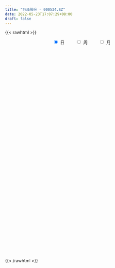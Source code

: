 ```yaml
---
title: "万泽股份 - 000534.SZ"
date: 2022-05-23T17:07:29+08:00
draft: false
---
```

{{< rawhtml >}}
    <div style="text-align: center">
        <label style="padding: 1rem;"><input style="margin-right: .5rem" type="radio" name="period" value="D" checked onclick="period_change(this)">日</label>
        <label style="padding: 1rem;"><input style="margin-right: .5rem" type="radio" name="period" value="W" onclick="period_change(this)">周</label>
        <label style="padding: 1rem;"><input style="margin-right: .5rem" type="radio" name="period" value="M" onclick="period_change(this)">月</label>
    </div>
    <div id="chart" style="height: 700px;"></div> 
    <script type="text/javascript">
        const D_v = [17624.0,16705.0,12090.3,17910.91,29066.0,25814.54,17100.68,14032.86,13544.09,30728.54,18158.33,15455.25,41809.27,16277.0,16930.0,10917.67,11862.47,27073.0,17584.0,20016.0,21316.14,13719.22,87357.36,85891.28,62189.64,40014.16,33380.36,56796.8,42221.5,48925.3,40268.07,39378.0,35525.08,26380.0,37170.13,36041.0,34230.0,28189.03,26569.78,25009.1,24636.01,26437.86,44305.75,25547.59,21288.08,26703.47,30984.15,23690.56,49946.5,35236.59,29270.0,32424.0,44607.72,34139.62,32157.81,28623.0,23886.88,64918.9,52934.0,38945.08,85979.57,52551.61,32141.94,116802.17,167635.82,105610.01,92060.52,76023.82,70480.92,46181.72,43560.68,63237.39,71002.35,78220.96,86868.96,91760.28,65332.43,46653.98,55156.6,49710.0,45443.65,64619.82,65939.92,54695.77,48627.8,37653.67,73088.15,62016.85,38831.77,51252.29,50366.84,64197.74,68016.11,33420.02,49083.26,78782.26,34069.74,41474.53,32442.97,20975.0,20383.0,28635.0,14829.0,31306.92,16759.0,21190.24,25291.11,31096.93,24306.5,35052.01,26899.0,20786.0,22676.99,33754.18,23376.49,22870.9,29898.12,13901.83,24070.97,30525.81,19464.4,69820.3,52682.99,26630.85,19186.98,28575.07,28348.02,27036.2,16105.0,89747.41,121308.39,83445.53,65250.68,48618.37,38368.68,107235.32,91908.77,224455.65,99769.31,103909.59,168159.44,124419.01,63836.94,115789.12,59080.29,71265.64,88999.76,134630.29,94423.08,85551.32,92512.28,44161.04,41329.0,44276.01,56038.73,90766.68,48692.8,42742.03,32405.14,41033.01,36792.0,49737.66,30169.19,30178.8,45364.99,37465.38,33968.0,47823.0,30395.0,37107.54,38618.61,40017.49,63852.78,42899.79,34097.68,53850.63,40325.96,29058.09,25553.0,35380.66,41329.26,29384.43,30009.63,32622.77,32745.13,32500.12,24251.98,42328.54,23155.24,48254.07,42268.05,37785.01,68051.76,41582.14,40529.12,38567.03,26611.23,39523.01,32000.1,36936.19,60385.31,42586.0,30665.48,26517.0,37736.57,51373.58,46847.45,56015.06,31743.07,32312.59,33801.15,33771.0,24947.14,61282.77,175363.67,119276.02,78712.0,91253.45,81519.34,58546.03,50049.56,50730.29,51413.43,54067.34,29476.61,28961.56,51640.24,28889.43,31880.5,30479.44,60007.52,44198.44,44248.01,91306.2,86884.01,48412.0,54284.02,50808.0,28665.0,32153.1,38368.6,65022.01,39101.0,32985.0,44148.0,39483.82,44928.0,40641.81,35840.0,45398.0]
const D_histogram = [0.0,-0.0165351567,-0.0253564087,-0.0256443981,-0.0459480789,-0.050282261,-0.0499897066,-0.053061224,-0.0554130004,-0.0322581498,-0.016522515,0.0033227917,-0.0191849616,-0.0155079359,-0.0152894844,-0.0146690792,-0.0176185041,-0.0283223404,-0.0337328492,-0.0488157463,-0.0417133088,-0.0330634656,0.0314953319,0.1085719977,0.1396012071,0.1652617018,0.1667538783,0.1755373108,0.1657706331,0.1368850554,0.0927638896,0.0418266241,0.0000091375,-0.0358082755,-0.0729065341,-0.0807126355,-0.1077223923,-0.1285720544,-0.1320876075,-0.1261676614,-0.1232590629,-0.1252875796,-0.0842295169,-0.0359374861,-0.0211712401,-0.0313222435,-0.0030656077,0.002632541,0.0543029429,0.0817118005,0.0840329311,0.0862069532,0.1013353586,0.0625177054,0.0242058577,0.0237744958,0.0241629184,0.0612317833,0.0772419724,0.0917565212,0.1456983242,0.1601445947,0.1499835028,0.2263406945,0.2582889333,0.2760360086,0.2775981524,0.2714858035,0.2151138826,0.1748496722,0.1387674506,0.1157841931,0.0809624078,0.067713599,0.0964977876,0.0818625804,0.0392916772,-0.0065723936,-0.0208106527,-0.0750594215,-0.0971261027,-0.0829654704,-0.0517569014,-0.0381844752,-0.0413959135,-0.0535881012,-0.0425682037,-0.0736396248,-0.1107892916,-0.1367851941,-0.2160187579,-0.2212283129,-0.284562881,-0.3012264989,-0.3183482343,-0.3692336943,-0.38735659,-0.3984278885,-0.3480695413,-0.3063653704,-0.2658298129,-0.2422238432,-0.2063018623,-0.144928031,-0.0953773592,-0.0715717745,-0.0573293935,-0.0560787535,-0.0673760674,-0.0774961118,-0.0740457716,-0.0582728247,-0.0399375714,-0.0100174499,0.0230655058,0.035922378,0.0493859661,0.0598587813,0.0588371325,0.0569121975,0.0665176503,0.1375781766,0.2029137457,0.231417417,0.2303466753,0.2058031514,0.1705557707,0.1581381867,0.1398987459,0.2118213514,0.2926066839,0.33256371,0.3179125091,0.2958808016,0.2633219354,0.2858982564,0.2646159399,0.2565615484,0.2196213877,0.199835451,0.2449900334,0.2379397093,0.215864584,0.2233280181,0.1960749095,0.1703800853,0.1510878346,0.1096721461,0.0595019123,0.0063388888,0.0000212066,0.0004220528,-0.0198769214,-0.0545934393,-0.0912968544,-0.1520023694,-0.2069924389,-0.2378149606,-0.2513319357,-0.2374044717,-0.2166751989,-0.2005717966,-0.1973274731,-0.1910142919,-0.2139438525,-0.2286236816,-0.2240785854,-0.2040203363,-0.2124776483,-0.1861880278,-0.1799167934,-0.1931313202,-0.2448678274,-0.2874846471,-0.3106471407,-0.345859038,-0.3406785782,-0.3415848963,-0.3231440547,-0.290892447,-0.2484594921,-0.1859869428,-0.1386938652,-0.1311578284,-0.1014117797,-0.0660930678,-0.0340877574,-0.0280954837,0.000271008,0.0118174646,-0.0037651856,0.0168040998,0.0512580226,0.0956824914,0.1246641222,0.1683283238,0.1929956069,0.200193954,0.193056772,0.1698485425,0.0940007751,0.0265738051,-0.0065740404,-0.0132928633,-0.0470981659,-0.1279101051,-0.1321869796,-0.0866913232,-0.0485626476,-0.0303412463,-0.0216543211,-0.0059477399,-0.0070728355,0.0764157188,0.1011740196,0.0997182243,0.1059316908,0.136168418,0.1744616318,0.1745561637,0.1528584039,0.1176525186,0.04301039,0.0317045388,0.0095629185,-0.0086587979,-0.0279158833,-0.041005214,-0.0386000891,-0.0437522122,-0.0679493315,-0.1001074558,-0.1832046844,-0.2864359592,-0.3132595016,-0.3053882808,-0.2448551566,-0.2037075213,-0.1712976582,-0.1188695993,-0.044884781,0.0267099352,0.0821435883,0.1352036574,0.1932590066,0.2337306977,0.2732905129,0.2802259812,0.272092647,0.2638933375]
const D_fast = [0.0,-0.0206689459,-0.0358293001,-0.042528389,-0.0743190896,-0.0912238368,-0.1034287091,-0.1197655325,-0.1359705591,-0.1208802459,-0.1092752398,-0.0885992352,-0.1159032289,-0.1161031872,-0.1197071068,-0.1227539714,-0.1301080223,-0.1478924437,-0.1617361648,-0.1890229985,-0.1923488882,-0.1919649113,-0.1195322809,-0.0153126157,0.0506168954,0.1175928156,0.1607734617,0.2134412219,0.2451172024,0.2504528886,0.2295226952,0.1890420857,0.1472268835,0.1024574016,0.0471325095,0.0191482493,-0.0347921057,-0.0877847814,-0.1243222364,-0.1499442055,-0.1778503727,-0.2112007844,-0.1912001009,-0.1518924417,-0.1424190056,-0.1604005699,-0.132910336,-0.1265540521,-0.0613079145,-0.0134711068,0.0098582566,0.033584017,0.0740462621,0.0508580352,0.0185976519,0.024109914,0.0305390661,0.0829158769,0.1182365591,0.1556902383,0.2460566223,0.3005390415,0.3278738253,0.4608161906,0.5573366627,0.6440927401,0.715054422,0.7768135241,0.7742200738,0.7776682815,0.7762779225,0.7822407133,0.7676595299,0.7713391209,0.8242477564,0.8300781943,0.7973302104,0.7498230412,0.7303821189,0.6573684947,0.6110202878,0.6044395526,0.6227088962,0.6267352036,0.6131747869,0.587585574,0.5879634205,0.5384820932,0.4736351036,0.4134429025,0.2802046492,0.219688016,0.0852127277,-0.006757515,-0.103466309,-0.2466601925,-0.3616222358,-0.4723005063,-0.5089595444,-0.5438467162,-0.5697686119,-0.6067186029,-0.6223720876,-0.5972302641,-0.5715239321,-0.565611291,-0.5657012584,-0.5784703067,-0.6066116375,-0.6361057098,-0.6511668125,-0.6499620718,-0.6416112114,-0.6141954523,-0.5753461202,-0.5535086535,-0.5276985739,-0.5022610634,-0.488573429,-0.4762703146,-0.4500354493,-0.3445803788,-0.2285163734,-0.1421583478,-0.0856424206,-0.0587351566,-0.0513435947,-0.0242266321,-0.0074913863,0.1173865571,0.2713235605,0.394421514,0.4592484405,0.5111869333,0.544458551,0.6385094361,0.6833811046,0.7394671002,0.7574322864,0.7876052125,0.8940073032,0.9464419064,0.9783329271,1.0416283658,1.0633939845,1.0802941817,1.0987738897,1.0847762376,1.0494814819,0.9979031806,0.9915908,0.9920971594,0.9668289549,0.9184640771,0.8589364484,0.760230341,0.6534921619,0.5632159,0.4868659409,0.4414422871,0.4080027602,0.3739632133,0.3278756685,0.2864352767,0.210019753,0.1381840035,0.0867094534,0.0557626183,-0.0058141056,-0.0260714922,-0.0647794561,-0.1262768129,-0.2392302769,-0.3537182584,-0.4545425373,-0.576219194,-0.6562083788,-0.7425109209,-0.804856093,-0.8453275971,-0.8650095152,-0.8490337016,-0.8364140903,-0.8616675106,-0.8572744068,-0.8384789618,-0.8149955908,-0.816027188,-0.7875929444,-0.7730921216,-0.7896160683,-0.7648457578,-0.7175773294,-0.6492322378,-0.5890845764,-0.5033382938,-0.430422109,-0.3731752735,-0.3320482625,-0.3127943563,-0.36514193,-0.4259254486,-0.4607168043,-0.470758843,-0.5163386871,-0.6291281525,-0.6664517719,-0.6426289463,-0.6166409326,-0.6060048429,-0.602731498,-0.5885118518,-0.5914051563,-0.4888126722,-0.4387608666,-0.4152871058,-0.3825907165,-0.3183118849,-0.2364032631,-0.1926696903,-0.1761528491,-0.1819456048,-0.2458351359,-0.2492148524,-0.2689657431,-0.289352159,-0.3155882152,-0.3389288494,-0.3461737468,-0.3622639229,-0.4034483751,-0.4606333633,-0.5895317631,-0.7643720277,-0.8695104455,-0.9379862948,-0.9386669598,-0.9484462048,-0.9588607563,-0.9361500971,-0.8733864742,-0.7951142741,-0.719144724,-0.6322837405,-0.5259136397,-0.4270092741,-0.3191268308,-0.2421348671,-0.1822450396,-0.1244710147]
const D_slow = [0.0,-0.0041337892,-0.0104728914,-0.0168839909,-0.0283710106,-0.0409415759,-0.0534390025,-0.0667043085,-0.0805575586,-0.0886220961,-0.0927527248,-0.0919220269,-0.0967182673,-0.1005952513,-0.1044176224,-0.1080848922,-0.1124895182,-0.1195701033,-0.1280033156,-0.1402072522,-0.1506355794,-0.1589014458,-0.1510276128,-0.1238846134,-0.0889843116,-0.0476688862,-0.0059804166,0.0379039111,0.0793465694,0.1135678332,0.1367588056,0.1472154616,0.147217746,0.1382656771,0.1200390436,0.0998608847,0.0729302867,0.0407872731,0.0077653712,-0.0237765442,-0.0545913099,-0.0859132048,-0.106970584,-0.1159549555,-0.1212477656,-0.1290783264,-0.1298447283,-0.1291865931,-0.1156108574,-0.0951829073,-0.0741746745,-0.0526229362,-0.0272890965,-0.0116596702,-0.0056082058,0.0003354182,0.0063761478,0.0216840936,0.0409945867,0.063933717,0.1003582981,0.1403944468,0.1778903225,0.2344754961,0.2990477294,0.3680567316,0.4374562697,0.5053277205,0.5591061912,0.6028186093,0.6375104719,0.6664565202,0.6866971221,0.7036255219,0.7277499688,0.7482156139,0.7580385332,0.7563954348,0.7511927716,0.7324279162,0.7081463906,0.687405023,0.6744657976,0.6649196788,0.6545707004,0.6411736751,0.6305316242,0.612121718,0.5844243951,0.5502280966,0.4962234071,0.4409163289,0.3697756087,0.2944689839,0.2148819253,0.1225735018,0.0257343543,-0.0738726179,-0.1608900032,-0.2374813458,-0.303938799,-0.3644947598,-0.4160702254,-0.4523022331,-0.4761465729,-0.4940395165,-0.5083718649,-0.5223915533,-0.5392355701,-0.558609598,-0.5771210409,-0.5916892471,-0.60167364,-0.6041780024,-0.598411626,-0.5894310315,-0.57708454,-0.5621198447,-0.5474105615,-0.5331825122,-0.5165530996,-0.4821585554,-0.431430119,-0.3735757648,-0.3159890959,-0.2645383081,-0.2218993654,-0.1823648187,-0.1473901323,-0.0944347944,-0.0212831234,0.0618578041,0.1413359313,0.2153061317,0.2811366156,0.3526111797,0.4187651647,0.4829055518,0.5378108987,0.5877697615,0.6490172698,0.7085021971,0.7624683431,0.8183003476,0.867319075,0.9099140963,0.947686055,0.9751040915,0.9899795696,0.9915642918,0.9915695934,0.9916751066,0.9867058763,0.9730575165,0.9502333028,0.9122327105,0.8604846008,0.8010308606,0.7381978767,0.6788467588,0.624677959,0.5745350099,0.5252031416,0.4774495686,0.4239636055,0.3668076851,0.3107880388,0.2597829547,0.2066635426,0.1601165356,0.1151373373,0.0668545073,0.0056375504,-0.0662336113,-0.1438953965,-0.230360156,-0.3155298006,-0.4009260246,-0.4817120383,-0.5544351501,-0.6165500231,-0.6630467588,-0.6977202251,-0.7305096822,-0.7558626271,-0.7723858941,-0.7809078334,-0.7879317043,-0.7878639523,-0.7849095862,-0.7858508826,-0.7816498577,-0.768835352,-0.7449147292,-0.7137486986,-0.6716666176,-0.6234177159,-0.5733692274,-0.5251050344,-0.4826428988,-0.459142705,-0.4524992538,-0.4541427639,-0.4574659797,-0.4692405212,-0.5012180474,-0.5342647923,-0.5559376231,-0.568078285,-0.5756635966,-0.5810771769,-0.5825641119,-0.5843323207,-0.565228391,-0.5399348861,-0.5150053301,-0.4885224074,-0.4544803029,-0.4108648949,-0.367225854,-0.329011253,-0.2995981234,-0.2888455259,-0.2809193912,-0.2785286616,-0.280693361,-0.2876723319,-0.2979236354,-0.3075736576,-0.3185117107,-0.3354990436,-0.3605259075,-0.4063270786,-0.4779360684,-0.5562509439,-0.6325980141,-0.6938118032,-0.7447386835,-0.7875630981,-0.8172804979,-0.8285016931,-0.8218242093,-0.8012883123,-0.7674873979,-0.7191726463,-0.6607399718,-0.5924173436,-0.5223608483,-0.4543376866,-0.3883643522]
const D_data = [['2021-05-12', 13.4915, 13.5214, 13.352, 13.7306],['2021-05-13', 13.5214, 13.2623, 13.1826, 13.6111],['2021-05-14', 13.1527, 13.2723, 13.1527, 13.4516],['2021-05-17', 13.2723, 13.3321, 13.2524, 13.4915],['2021-05-18', 13.3321, 12.9933, 12.8239, 13.342],['2021-05-19', 12.9933, 13.083, 12.9534, 13.352],['2021-05-20', 13.2524, 13.083, 12.9534, 13.3022],['2021-05-21', 13.1427, 12.9833, 12.9335, 13.1427],['2021-05-24', 12.8737, 12.9235, 12.8538, 13.1726],['2021-05-25', 12.9235, 13.2524, 12.7741, 13.5214],['2021-05-26', 13.2623, 13.2324, 13.1627, 13.4317],['2021-05-27', 13.2324, 13.362, 13.1826, 13.3919],['2021-05-28', 13.362, 12.804, 12.7541, 13.4317],['2021-05-31', 12.804, 13.0531, 12.7541, 13.1029],['2021-06-01', 13.0531, 12.9933, 12.9634, 13.1826],['2021-06-02', 12.9734, 12.9734, 12.9335, 13.0531],['2021-06-03', 13.0431, 12.8936, 12.8637, 13.0431],['2021-06-04', 12.9335, 12.7243, 12.6744, 13.083],['2021-06-07', 12.7641, 12.7043, 12.6944, 12.9435],['2021-06-08', 12.6844, 12.4751, 12.3755, 12.6944],['2021-06-09', 12.4552, 12.6744, 12.3058, 12.7442],['2021-06-10', 12.6346, 12.6844, 12.6047, 12.8837],['2021-06-11', 12.6844, 13.5612, 12.5449, 13.9299],['2021-06-15', 13.5612, 14.1392, 13.5015, 14.1491],['2021-06-16', 14.0296, 13.9399, 13.8801, 14.2089],['2021-06-17', 13.92, 14.1392, 13.91, 14.2986],['2021-06-18', 14.1392, 14.0395, 13.9498, 14.2388],['2021-06-21', 14.0395, 14.2986, 14.0395, 14.5975],['2021-06-22', 14.2986, 14.2089, 14.0595, 14.3683],['2021-06-23', 14.2587, 13.9997, 13.9498, 14.3086],['2021-06-24', 14.0595, 13.7207, 13.631, 14.0595],['2021-06-25', 13.7605, 13.4516, 13.3919, 13.7605],['2021-06-28', 13.4716, 13.352, 13.2324, 13.631],['2021-06-29', 13.4317, 13.2225, 13.1527, 13.4516],['2021-06-30', 13.2025, 12.9833, 12.9534, 13.2822],['2021-07-01', 12.9933, 13.1826, 12.9634, 13.4815],['2021-07-02', 13.1826, 12.784, 12.7541, 13.1826],['2021-07-05', 12.7741, 12.6445, 12.5549, 13.083],['2021-07-06', 12.6445, 12.6944, 12.505, 12.8139],['2021-07-07', 12.6445, 12.7143, 12.4851, 12.804],['2021-07-08', 12.8538, 12.5947, 12.515, 12.8538],['2021-07-09', 12.5848, 12.4253, 12.2858, 12.6346],['2021-07-12', 12.525, 12.9734, 12.4353, 13.0531],['2021-07-13', 12.9634, 13.2424, 12.8637, 13.2424],['2021-07-14', 13.2623, 12.9534, 12.9235, 13.3819],['2021-07-15', 12.8936, 12.6146, 12.515, 12.9933],['2021-07-16', 12.5349, 13.1129, 12.5349, 13.3321],['2021-07-19', 13.083, 12.9036, 12.8637, 13.4018],['2021-07-20', 12.8538, 13.641, 12.7342, 13.7406],['2021-07-21', 13.8004, 13.5911, 13.4716, 13.8004],['2021-07-22', 13.5015, 13.4118, 13.362, 13.6509],['2021-07-23', 13.352, 13.4815, 13.1029, 13.5612],['2021-07-26', 13.4815, 13.7605, 13.3022, 13.8004],['2021-07-27', 13.6609, 13.083, 13.083, 13.8004],['2021-07-28', 13.0132, 12.9136, 12.5449, 13.2125],['2021-07-29', 12.9734, 13.3022, 12.9734, 13.5313],['2021-07-30', 13.3022, 13.3321, 13.063, 13.3919],['2021-08-02', 13.3321, 13.9299, 13.2524, 14.1093],['2021-08-03', 13.9498, 13.8701, 13.8103, 14.3683],['2021-08-04', 13.9, 14.0096, 13.7506, 14.2288],['2021-08-05', 13.9897, 14.7968, 13.9498, 14.9263],['2021-08-06', 14.8367, 14.6274, 14.3683, 14.9164],['2021-08-09', 14.6573, 14.4779, 14.4481, 14.8068],['2021-08-10', 14.5975, 15.9228, 14.4779, 15.9228],['2021-08-11', 15.9526, 15.8929, 15.7534, 16.8195],['2021-08-12', 16.0324, 16.1121, 15.7235, 16.2715],['2021-08-13', 16.122, 16.2416, 15.8929, 16.401],['2021-08-16', 16.0822, 16.421, 15.564, 16.5007],['2021-08-17', 16.421, 15.8929, 15.6736, 16.4409],['2021-08-18', 15.843, 16.0722, 15.7434, 16.421],['2021-08-19', 16.0722, 16.132, 15.853, 16.1818],['2021-08-20', 16.132, 16.3313, 15.9028, 16.7498],['2021-08-23', 16.3412, 16.2017, 15.9925, 16.4807],['2021-08-24', 16.1121, 16.5007, 16.0722, 16.6402],['2021-08-25', 16.5007, 17.238, 16.3412, 17.4174],['2021-08-26', 17.3775, 16.9092, 16.6302, 17.6864],['2021-08-27', 16.9, 16.56, 16.3, 17.25],['2021-08-30', 16.54, 16.4, 16.36, 16.8],['2021-08-31', 16.41, 16.73, 16.11, 16.96],['2021-09-01', 16.75, 16.11, 16.0, 16.85],['2021-09-02', 16.28, 16.34, 16.0, 16.46],['2021-09-03', 16.31, 16.8, 16.3, 17.47],['2021-09-06', 16.93, 17.18, 16.4, 17.24],['2021-09-07', 17.2, 17.14, 17.0, 17.38],['2021-09-08', 17.14, 17.02, 16.7, 17.32],['2021-09-09', 16.85, 16.92, 16.66, 16.98],['2021-09-10', 16.89, 17.26, 16.81, 17.68],['2021-09-13', 17.25, 16.72, 16.51, 17.3],['2021-09-14', 16.65, 16.47, 16.4, 17.08],['2021-09-15', 16.57, 16.42, 16.03, 16.6],['2021-09-16', 16.42, 15.4, 15.4, 16.42],['2021-09-17', 15.42, 15.99, 15.1, 16.08],['2021-09-22', 15.8, 14.93, 14.85, 15.8],['2021-09-23', 14.97, 15.11, 14.91, 15.35],['2021-09-24', 15.12, 14.8, 14.8, 15.28],['2021-09-27', 14.91, 13.94, 13.68, 15.0],['2021-09-28', 14.1, 13.87, 13.64, 14.15],['2021-09-29', 13.79, 13.56, 13.39, 14.0],['2021-09-30', 13.56, 14.12, 13.56, 14.3],['2021-10-08', 14.27, 13.97, 13.87, 14.44],['2021-10-11', 13.98, 13.91, 13.78, 14.16],['2021-10-12', 13.9, 13.62, 13.48, 14.08],['2021-10-13', 13.62, 13.7, 13.51, 13.82],['2021-10-14', 13.7, 14.08, 13.53, 14.32],['2021-10-15', 14.0, 14.07, 13.86, 14.1],['2021-10-18', 14.02, 13.81, 13.68, 14.08],['2021-10-19', 13.7, 13.67, 13.47, 13.79],['2021-10-20', 13.67, 13.43, 13.2, 13.67],['2021-10-21', 13.38, 13.12, 13.11, 13.5],['2021-10-22', 13.15, 12.94, 12.79, 13.31],['2021-10-25', 12.9, 12.95, 12.61, 13.23],['2021-10-26', 13.01, 13.02, 12.9, 13.26],['2021-10-27', 13.02, 13.02, 12.81, 13.14],['2021-10-28', 12.97, 13.19, 12.96, 13.43],['2021-10-29', 13.24, 13.32, 13.0, 13.52],['2021-11-01', 13.39, 13.13, 13.09, 13.44],['2021-11-02', 13.14, 13.16, 12.9, 13.3],['2021-11-03', 13.16, 13.15, 13.03, 13.28],['2021-11-04', 13.16, 13.0, 12.89, 13.16],['2021-11-05', 12.95, 12.95, 12.69, 13.06],['2021-11-08', 12.94, 13.09, 12.75, 13.14],['2021-11-09', 13.1, 14.09, 13.0, 14.13],['2021-11-10', 14.1, 14.46, 13.95, 14.56],['2021-11-11', 14.33, 14.37, 14.15, 14.5],['2021-11-12', 14.37, 14.21, 14.16, 14.37],['2021-11-15', 14.25, 13.98, 13.92, 14.49],['2021-11-16', 13.98, 13.8, 13.67, 14.06],['2021-11-17', 13.83, 14.06, 13.57, 14.15],['2021-11-18', 14.04, 14.0, 13.89, 14.25],['2021-11-19', 14.06, 15.4, 14.06, 15.4],['2021-11-22', 15.39, 16.12, 15.15, 16.39],['2021-11-23', 16.12, 16.19, 15.83, 16.35],['2021-11-24', 16.15, 15.85, 15.78, 16.38],['2021-11-25', 15.91, 15.93, 15.7, 16.03],['2021-11-26', 15.81, 15.91, 15.71, 16.05],['2021-11-29', 15.94, 16.84, 15.7, 16.92],['2021-11-30', 16.84, 16.57, 16.48, 17.2],['2021-12-01', 16.7, 16.93, 15.2, 16.99],['2021-12-02', 16.82, 16.71, 16.61, 17.08],['2021-12-03', 16.86, 17.02, 16.34, 17.24],['2021-12-06', 17.02, 18.17, 17.02, 18.7],['2021-12-07', 18.26, 17.91, 17.5, 18.5],['2021-12-08', 17.51, 17.93, 17.51, 18.28],['2021-12-09', 17.85, 18.55, 17.6, 18.89],['2021-12-10', 18.34, 18.35, 18.2, 18.88],['2021-12-13', 18.4, 18.5, 17.89, 18.59],['2021-12-14', 18.5, 18.72, 18.32, 19.0],['2021-12-15', 19.9, 18.52, 17.8, 19.9],['2021-12-16', 18.66, 18.37, 18.26, 19.05],['2021-12-17', 18.35, 18.22, 17.89, 18.48],['2021-12-20', 18.28, 18.79, 18.18, 19.09],['2021-12-21', 18.79, 19.0, 18.72, 19.08],['2021-12-22', 19.16, 18.82, 18.73, 19.5],['2021-12-23', 18.96, 18.6, 18.58, 19.05],['2021-12-24', 18.75, 18.46, 18.1, 18.75],['2021-12-27', 18.45, 17.93, 17.42, 18.55],['2021-12-28', 17.98, 17.67, 17.39, 18.05],['2021-12-29', 17.68, 17.68, 17.63, 18.16],['2021-12-30', 17.65, 17.69, 17.5, 17.94],['2021-12-31', 17.7, 17.94, 17.7, 18.5],['2022-01-04', 17.98, 18.03, 17.7, 18.15],['2022-01-05', 18.0, 17.99, 17.82, 18.68],['2022-01-06', 17.81, 17.8, 17.62, 18.13],['2022-01-07', 17.72, 17.78, 17.68, 18.16],['2022-01-10', 17.8, 17.27, 17.12, 17.8],['2022-01-11', 17.36, 17.15, 17.08, 17.71],['2022-01-12', 17.21, 17.23, 17.1, 17.42],['2022-01-13', 17.16, 17.36, 16.79, 17.58],['2022-01-14', 17.32, 16.9, 16.85, 17.36],['2022-01-17', 16.93, 17.25, 16.88, 17.5],['2022-01-18', 17.29, 16.96, 16.77, 17.85],['2022-01-19', 16.96, 16.56, 16.49, 16.96],['2022-01-20', 16.58, 15.73, 15.73, 16.66],['2022-01-21', 15.75, 15.37, 15.2, 15.8],['2022-01-24', 15.06, 15.18, 14.77, 15.45],['2022-01-25', 15.17, 14.58, 14.5, 15.69],['2022-01-26', 14.5, 14.69, 14.49, 15.08],['2022-01-27', 14.7, 14.3, 14.3, 14.79],['2022-01-28', 14.48, 14.26, 14.04, 14.63],['2022-02-07', 14.5, 14.25, 14.06, 14.81],['2022-02-08', 14.28, 14.28, 13.98, 14.45],['2022-02-09', 14.23, 14.55, 14.17, 14.61],['2022-02-10', 14.58, 14.43, 14.28, 14.63],['2022-02-11', 14.38, 13.87, 13.79, 14.4],['2022-02-14', 13.86, 14.05, 13.72, 14.2],['2022-02-15', 14.09, 14.12, 13.96, 14.17],['2022-02-16', 14.12, 14.11, 13.98, 14.17],['2022-02-17', 13.98, 13.75, 13.6, 14.0],['2022-02-18', 13.75, 14.0, 13.67, 14.03],['2022-02-21', 14.2, 13.79, 13.64, 14.28],['2022-02-22', 13.7, 13.33, 13.24, 13.7],['2022-02-23', 13.36, 13.69, 13.36, 13.83],['2022-02-24', 13.69, 13.93, 13.56, 14.27],['2022-02-25', 13.93, 14.22, 13.9, 14.22],['2022-02-28', 14.23, 14.21, 13.96, 14.35],['2022-03-01', 14.21, 14.61, 14.21, 14.71],['2022-03-02', 14.62, 14.61, 14.46, 14.72],['2022-03-03', 14.6, 14.55, 14.46, 14.93],['2022-03-04', 14.54, 14.45, 14.32, 14.69],['2022-03-07', 14.4, 14.24, 14.11, 14.49],['2022-03-08', 14.1, 13.35, 13.31, 14.24],['2022-03-09', 13.45, 13.05, 12.57, 13.55],['2022-03-10', 13.36, 13.15, 13.1, 13.48],['2022-03-11', 13.07, 13.3, 12.84, 13.36],['2022-03-14', 13.31, 12.76, 12.74, 13.31],['2022-03-15', 12.75, 11.72, 11.7, 12.75],['2022-03-16', 11.9, 12.27, 11.39, 12.28],['2022-03-17', 12.32, 12.84, 12.27, 13.07],['2022-03-18', 12.79, 12.84, 12.72, 12.97],['2022-03-21', 12.77, 12.63, 12.43, 12.87],['2022-03-22', 12.6, 12.48, 12.36, 13.21],['2022-03-23', 12.39, 12.54, 12.3, 12.59],['2022-03-24', 12.4, 12.28, 12.22, 12.43],['2022-03-25', 12.44, 13.51, 12.26, 13.51],['2022-03-28', 13.5, 13.06, 12.95, 14.4],['2022-03-29', 12.88, 12.8, 12.5, 13.28],['2022-03-30', 12.8, 12.92, 12.72, 13.37],['2022-03-31', 13.05, 13.35, 12.88, 13.56],['2022-04-01', 13.22, 13.7, 13.11, 13.96],['2022-04-06', 13.71, 13.41, 13.3, 13.72],['2022-04-07', 13.34, 13.16, 13.16, 13.74],['2022-04-08', 13.17, 12.9, 12.65, 13.25],['2022-04-11', 12.75, 12.13, 12.05, 12.86],['2022-04-12', 12.13, 12.68, 12.06, 12.96],['2022-04-13', 12.7, 12.43, 12.31, 12.73],['2022-04-14', 12.49, 12.33, 12.16, 12.6],['2022-04-15', 12.18, 12.16, 11.77, 12.38],['2022-04-18', 12.24, 12.08, 11.76, 12.24],['2022-04-19', 12.2, 12.17, 12.03, 12.57],['2022-04-20', 12.18, 11.99, 11.76, 12.26],['2022-04-21', 11.81, 11.58, 11.3, 12.15],['2022-04-22', 11.49, 11.21, 11.02, 11.51],['2022-04-25', 11.07, 10.09, 10.09, 11.09],['2022-04-26', 9.84, 9.08, 9.08, 9.84],['2022-04-27', 8.55, 9.37, 8.48, 9.43],['2022-04-28', 9.24, 9.42, 9.14, 9.6],['2022-04-29', 9.47, 9.95, 9.35, 10.05],['2022-05-05', 9.94, 9.7, 8.96, 9.94],['2022-05-06', 9.51, 9.53, 9.09, 9.7],['2022-05-09', 9.66, 9.78, 9.65, 9.94],['2022-05-10', 9.76, 10.21, 9.7, 10.31],['2022-05-11', 10.46, 10.45, 10.41, 10.93],['2022-05-12', 10.5, 10.52, 10.27, 10.67],['2022-05-13', 11.0, 10.76, 10.45, 11.0],['2022-05-16', 10.98, 11.15, 10.91, 11.27],['2022-05-17', 11.15, 11.27, 10.96, 11.44],['2022-05-18', 11.22, 11.59, 11.17, 11.83],['2022-05-19', 11.45, 11.45, 11.29, 11.62],['2022-05-20', 11.47, 11.41, 11.29, 11.67],['2022-05-23', 11.41, 11.52, 11.28, 11.55]]
const W_v = [86036.91,140345.11,171674.6,213404.49,126738.33,107999.95,112931.24,84647.43,36366.99,134934.03,71122.39,64214.0,44378.2,111802.14,117681.24,137841.48,35204.9,84322.99,81399.83,66766.66,124401.01,57841.86,86816.97,77157.6,95752.16,84441.65,52359.68,53542.7,37379.87,138167.83,422385.5000000001,296079.79,280260.26,155630.8,64291.39,108095.04,89008.35,41717.09,65039.69,87523.97,54901.09,34362.5,45408.0,15864.22,41082.43,18498.2,32010.63,30517.28,73598.15,92540.07,105330.83,176679.99,96940.76,73637.35,50723.67,38593.61,18490.37,23016.24,39056.01,88300.97,68932.77,83148.67,28000.78,22404.79,81366.4,32914.24,20834.01,46041.47,38059.04,32967.04,143466.25,44894.55,66901.71,46781.02,75154.43,39298.71,36881.6,74419.44,39327.08,31190.69,34732.12,124010.71,132395.82,283914.31,239073.32,274878.2,265535.23,175776.15,276816.66,173277.98,291018.73,46491.95,175142.9,76659.07,53839.15,40576.45,75334.12,66753.55,53439.82,50800.36,103085.83,114404.58,99662.27,54133.05,73238.63,81273.4,56181.49,133493.19,97221.72,118077.06,177813.42,453290.01,271166.9300000001,28174.35,99089.48,67961.11,89678.39,84707.91,133926.38,114870.07,115505.03,62874.9,99661.56,122252.66,108458.89,70607.7,71428.9,290194.05,156914.15,65081.09,262642.21,143601.5,406689.39,459650.74,437016.29,269992.36,99287.62,122557.92,143441.79,121484.03,231165.5,287752.98,107759.92,87970.89,215647.25,132153.67,84483.17,155652.74,242827.55,387070.43,127721.61,198611.39,633750.1,526146.74,442950.17,370552.24,972038.04,686814.79,768654.39,587598.5,549104.21,275160.58,205141.31,265340.23,116390.37,34506.65,167254.36,134350.85,128324.52,326753.36,133621.84,403930.0399999999,435730.91,204630.95,236450.34,246544.67,244617.32,193335.22,406974.84,410156.16,362824.9,169727.98,130876.98,85142.41,44088.52,105556.08,99942.38,116417.81,60044.68,62262.34,53913.74,43840.82,93483.23,59669.17,88928.32,74083.62,75296.04,103924.99,119695.48,83060.14,159992.72,221475.44,227589.67,169346.21,130841.78,148829.04,170567.65,163415.03,295329.16,514250.46,299484.53,393184.98,261584.05,280005.3099999999,266665.49,150519.39,186769.5,20975.0,111912.92,136936.79,127492.66,121267.63,187785.52,189811.7,356991.65,627278.64,531284.8,474870.09,278317.06,255639.66,146877.65,195016.37,222496.21,182885.36,168726.75,154981.01,237941.03,177230.49,197089.98,223715.73,186114.65,546124.48,159325.88,215559.18,195455.33,325134.24,79473.0,207629.71,205041.63,45398.0]
const W_histogram = [0.0,-0.0131209117,0.0312311138,0.0898412133,0.0966302231,0.0772358093,0.0235275361,0.0204181265,-0.0045821416,-0.0463600686,-0.1625817648,-0.2552719643,-0.3352772449,-0.3561314111,-0.2974051018,-0.2399247622,-0.2169304961,-0.1662867891,-0.1268242154,-0.0943050643,-0.119670988,-0.1276596089,-0.1271737997,-0.1493449285,-0.093893213,-0.0370138373,0.0053228485,0.0281506878,0.0456522052,0.1371873963,0.3327407379,0.5047064412,0.4761029866,0.4658290088,0.4163470051,0.3727871256,0.3243408055,0.2539297069,0.2368410277,0.1832793316,0.1142695674,0.0652719656,0.0005091615,-0.0607090164,-0.066178136,-0.097111053,-0.1108012946,-0.1302701968,-0.1827781344,-0.1982610555,-0.1616791384,-0.1335226901,-0.1187175342,-0.1541847577,-0.2145540289,-0.2360788918,-0.2353556339,-0.2270878656,-0.2202230156,-0.1776682993,-0.1643347268,-0.1387722131,-0.1198043587,-0.1000114047,-0.0761075088,-0.0588943775,-0.0428649909,-0.0213895431,-0.0019874376,0.0094291861,-0.0376905298,-0.0685468826,-0.0855468983,-0.0959284754,-0.0686348949,-0.0366471815,-0.0285058125,-0.0482702906,-0.0642258905,-0.0692489634,-0.0342409831,0.0335519477,0.059672564,0.0588066659,0.0579385285,0.1061220443,0.1243232507,0.1552586197,0.1732971743,0.2052178761,0.2374061481,0.2265818741,0.1353061501,0.0516244698,-0.009167145,-0.0555566122,-0.1268962674,-0.1581912352,-0.1466356856,-0.1380988246,-0.0667097434,-0.0710058554,-0.0663210255,-0.0598795484,-0.0449311686,-0.032939104,-0.0094157918,0.0505389113,0.0806495925,0.1226032337,0.2429998995,0.3854230235,0.3501953695,0.2883076054,0.2572756378,0.1839038494,0.1520431644,0.0848044873,-0.0145893184,-0.0839022434,-0.1007590049,-0.1077023544,-0.107822712,-0.1027826966,-0.0698216215,-0.0532461684,-0.030578944,0.0391348214,0.0788416294,0.0651622002,0.0737155902,0.0157517877,0.0426499514,0.0433029482,0.0622174999,0.014142366,-0.0265394411,-0.0268196849,-0.0384474041,-0.0355772789,0.0092531235,-0.0106943115,-0.0125139288,0.0034896221,-0.0050269412,-0.0208536435,-0.0226436972,-0.0104232818,0.0251695159,0.0608142822,0.0628053676,0.0802080482,0.1188431367,0.1108308452,0.1085991175,0.1333066163,0.2385536211,0.3286656501,0.4956903614,0.6044170189,0.4989098418,0.3722513273,0.2432130447,0.0737486224,-0.0589296012,-0.1334773784,-0.2061663543,-0.2823124627,-0.3318289152,-0.2996226038,-0.2744247537,-0.1373181919,-0.0075197486,0.0994621089,0.1347944942,0.1561356677,0.1386105939,0.1551975388,0.2396329345,0.1823007564,0.2320114422,0.1383808865,0.0319901726,-0.0425601934,-0.0810615239,-0.1526284341,-0.1467151553,-0.1494396845,-0.1857170191,-0.2362387429,-0.2575360077,-0.2562662086,-0.2079021567,-0.1905834644,-0.1461441347,-0.0784318367,-0.0370217261,-0.0294489087,-0.0364137129,-0.0456860767,0.002680697,0.0617479751,0.0562425885,0.0053384521,-0.0516511534,-0.0425773786,-0.0128328114,-0.0047197527,0.0816179318,0.2326247614,0.3184287034,0.3670116461,0.3896030352,0.407871046,0.3111374287,0.1517902228,-0.0062476754,-0.1213427158,-0.1872575521,-0.2969607532,-0.331317324,-0.3637551671,-0.2884380798,-0.1533403637,-0.0309018708,0.1155446681,0.2831385519,0.3613825142,0.4023108707,0.3682866241,0.3112021042,0.1959983063,0.008477443,-0.1877561053,-0.3327870568,-0.4041787764,-0.419007585,-0.3960133267,-0.4376834813,-0.4726678615,-0.4284365232,-0.366528972,-0.3591317028,-0.3816406057,-0.4342460373,-0.5217514675,-0.5717483468,-0.4890123986,-0.3633189275,-0.2509230339]
const W_fast = [0.0,-0.0164011396,0.0357586643,0.1168290672,0.1477756328,0.1476901713,0.0998637821,0.1018589042,0.0757131006,0.0223451565,-0.1345219809,-0.2910301715,-0.4548547633,-0.5647417823,-0.5803667484,-0.5828675994,-0.6141059573,-0.6050339476,-0.5972774277,-0.5883345427,-0.6436182134,-0.6835217365,-0.7148293772,-0.7743367382,-0.742358326,-0.6947324095,-0.6510650117,-0.6211995004,-0.5922849317,-0.4664528915,-0.1877143655,0.1104279482,0.2008502402,0.3070335146,0.3616382622,0.411275164,0.4439140454,0.4369853735,0.4791069512,0.4713650881,0.4309227157,0.3982431052,0.3336075916,0.2572121596,0.2351985059,0.1799878256,0.1385972605,0.086560809,-0.0116416622,-0.0766898472,-0.0805277147,-0.0857519389,-0.1006261665,-0.1746395794,-0.2886473579,-0.3691919438,-0.4273075943,-0.4758117924,-0.5240026964,-0.5258650548,-0.5536151641,-0.5627457036,-0.5737289389,-0.5789388361,-0.5740618173,-0.5715722804,-0.5662591415,-0.5501310795,-0.5312258334,-0.5174519132,-0.5739942616,-0.6219873349,-0.6603740752,-0.6947377712,-0.6846029145,-0.6617769964,-0.6607620806,-0.6925941313,-0.7246062038,-0.7469415175,-0.7204937831,-0.6443128654,-0.603274108,-0.5894383396,-0.5758218449,-0.501107818,-0.451825799,-0.382075775,-0.3207129269,-0.2374877561,-0.145947947,-0.1001267524,-0.157575939,-0.2283515018,-0.2914349029,-0.3517135231,-0.4547772451,-0.5256200218,-0.5507233935,-0.5767112387,-0.5219995933,-0.5440471692,-0.5559425957,-0.5644710057,-0.560755418,-0.5569981294,-0.5358287651,-0.4632393342,-0.4129662549,-0.3403618053,-0.1592151646,0.0795637153,0.1318849036,0.1420740409,0.1753609827,0.1479651567,0.1541152628,0.1080777076,0.0050365722,-0.0852519136,-0.1272984263,-0.1611673644,-0.1882434001,-0.2088990588,-0.193393389,-0.1901294781,-0.1751069897,-0.0956095189,-0.0361923036,-0.0335811828,-0.0065988952,-0.0606247508,-0.0230640992,-0.0115853653,0.0228835614,-0.0216559811,-0.0689726485,-0.0759578135,-0.0971973837,-0.1032215782,-0.0560778949,-0.0786989078,-0.0836470073,-0.0667710509,-0.0765443495,-0.0975844627,-0.1050354406,-0.0954208457,-0.0535356691,-0.0026873322,0.0150050951,0.0524597877,0.1208056605,0.1405010803,0.1654191319,0.2234532849,0.3883386949,0.5606171364,0.851564438,1.1113953503,1.1306156336,1.097019951,1.0287849296,0.8777576628,0.7303470389,0.6224299172,0.4981993526,0.3514751285,0.2190014472,0.1763021078,0.1328937694,0.2356707832,0.3635892894,0.4954366741,0.564467683,0.6248427733,0.6419703481,0.6973566777,0.841700307,0.829943318,0.9376568643,0.8786215303,0.7802283595,0.6950379452,0.6362712337,0.526547215,0.495781705,0.4556972546,0.3729906653,0.2634092558,0.177727989,0.1149312359,0.1113197487,0.0809925749,0.088895871,0.1370002098,0.1691548888,0.1693654791,0.1532972466,0.1326033637,0.1816403116,0.2561445835,0.2646998441,0.2151303206,0.1452279268,0.1436573569,0.1701937212,0.1771268418,0.2838690092,0.4930320292,0.658443147,0.7987790013,0.9187711491,1.0390069214,1.0200576613,0.8986580112,0.739058194,0.5936274747,0.4808982504,0.296954861,0.1797689592,0.0563923244,0.0595998917,0.1563625168,0.2710755421,0.446408248,0.6847867697,0.8533763606,0.9948824348,1.0529298441,1.0736458504,1.007441629,0.8220401265,0.5788675519,0.3506398361,0.1782034225,0.0586227176,-0.0173863557,-0.1684773806,-0.3216287263,-0.3845065187,-0.4142312106,-0.4966168671,-0.6145359214,-0.7757028623,-0.9936461594,-1.1865801254,-1.2260972768,-1.1912335376,-1.1415684025]
const W_slow = [0.0,-0.0032802279,0.0045275505,0.0269878539,0.0511454096,0.070454362,0.076336246,0.0814407776,0.0802952422,0.0687052251,0.0280597839,-0.0357582072,-0.1195775184,-0.2086103712,-0.2829616466,-0.3429428372,-0.3971754612,-0.4387471585,-0.4704532123,-0.4940294784,-0.5239472254,-0.5558621276,-0.5876555775,-0.6249918097,-0.6484651129,-0.6577185722,-0.6563878601,-0.6493501882,-0.6379371369,-0.6036402878,-0.5204551033,-0.394278493,-0.2752527464,-0.1587954942,-0.0547087429,0.0384880385,0.1195732399,0.1830556666,0.2422659235,0.2880857564,0.3166531483,0.3329711397,0.33309843,0.3179211759,0.3013766419,0.2770988787,0.249398555,0.2168310058,0.1711364722,0.1215712083,0.0811514237,0.0477707512,0.0180913677,-0.0204548218,-0.074093329,-0.1331130519,-0.1919519604,-0.2487239268,-0.3037796807,-0.3481967555,-0.3892804372,-0.4239734905,-0.4539245802,-0.4789274314,-0.4979543086,-0.5126779029,-0.5233941507,-0.5287415364,-0.5292383958,-0.5268810993,-0.5363037318,-0.5534404524,-0.574827177,-0.5988092958,-0.6159680195,-0.6251298149,-0.632256268,-0.6443238407,-0.6603803133,-0.6776925542,-0.6862527999,-0.677864813,-0.662946672,-0.6482450056,-0.6337603734,-0.6072298623,-0.5761490497,-0.5373343947,-0.4940101012,-0.4427056321,-0.3833540951,-0.3267086266,-0.2928820891,-0.2799759716,-0.2822677579,-0.2961569109,-0.3278809778,-0.3674287866,-0.4040877079,-0.4386124141,-0.4552898499,-0.4730413138,-0.4896215702,-0.5045914573,-0.5158242494,-0.5240590254,-0.5264129734,-0.5137782455,-0.4936158474,-0.462965039,-0.4022150641,-0.3058593082,-0.2183104659,-0.1462335645,-0.0819146551,-0.0359386927,0.0020720984,0.0232732202,0.0196258906,-0.0013496702,-0.0265394214,-0.05346501,-0.080420688,-0.1061163622,-0.1235717676,-0.1368833097,-0.1445280457,-0.1347443403,-0.115033933,-0.0987433829,-0.0803144854,-0.0763765385,-0.0657140506,-0.0548883135,-0.0393339386,-0.0357983471,-0.0424332073,-0.0491381286,-0.0587499796,-0.0676442993,-0.0653310184,-0.0680045963,-0.0711330785,-0.070260673,-0.0715174083,-0.0767308192,-0.0823917435,-0.0849975639,-0.0787051849,-0.0635016144,-0.0478002725,-0.0277482604,0.0019625237,0.029670235,0.0568200144,0.0901466685,0.1497850738,0.2319514863,0.3558740766,0.5069783314,0.6317057918,0.7247686237,0.7855718848,0.8040090404,0.7892766401,0.7559072955,0.704365707,0.6337875913,0.5508303625,0.4759247115,0.4073185231,0.3729889751,0.371109038,0.3959745652,0.4296731888,0.4687071057,0.5033597542,0.5421591389,0.6020673725,0.6476425616,0.7056454221,0.7402406438,0.7482381869,0.7375981386,0.7173327576,0.6791756491,0.6424968603,0.6051369391,0.5587076844,0.4996479986,0.4352639967,0.3711974446,0.3192219054,0.2715760393,0.2350400056,0.2154320465,0.2061766149,0.1988143878,0.1897109595,0.1782894404,0.1789596146,0.1943966084,0.2084572555,0.2097918685,0.1968790802,0.1862347355,0.1830265327,0.1818465945,0.2022510774,0.2604072678,0.3400144436,0.4317673552,0.529168114,0.6311358754,0.7089202326,0.7468677883,0.7453058695,0.7149701905,0.6681558025,0.5939156142,0.5110862832,0.4201474914,0.3480379715,0.3097028805,0.3019774128,0.3308635799,0.4016482178,0.4919938464,0.5925715641,0.6846432201,0.7624437462,0.8114433227,0.8135626835,0.7666236572,0.683426893,0.5823821989,0.4776303026,0.3786269709,0.2692061006,0.1510391352,0.0439300045,-0.0477022386,-0.1374851643,-0.2328953157,-0.341456825,-0.4718946919,-0.6148317786,-0.7370848782,-0.8279146101,-0.8906453686]
const W_data = [['2017-02-10', 13.882, 14.4987, 13.8037, 14.6064],['2017-02-17', 14.4987, 14.2931, 14.2246, 14.9686],['2017-02-24', 14.2148, 15.1057, 14.1561, 15.8595],['2017-03-03', 15.3602, 15.6148, 15.0959, 16.398],['2017-03-10', 15.7225, 15.2232, 15.047, 16.0847],['2017-03-17', 15.1938, 14.9393, 14.8414, 15.5658],['2017-03-24', 14.9295, 14.3617, 14.1463, 15.1155],['2017-03-31', 14.3617, 14.8707, 14.2344, 15.1155],['2017-04-07', 15.1547, 14.5379, 14.3127, 15.1547],['2017-04-14', 14.3519, 14.1365, 13.5589, 14.7826],['2017-04-21', 13.7058, 12.6974, 12.5603, 13.9701],['2017-04-28', 12.5506, 12.2569, 11.6499, 12.668],['2017-05-05', 12.2569, 11.6988, 11.6303, 12.3645],['2017-05-12', 11.7086, 11.8653, 11.0233, 12.0023],['2017-05-19', 11.9925, 12.668, 11.5226, 13.0205],['2017-05-26', 12.531, 12.7072, 12.0709, 12.9911],['2017-06-02', 12.7366, 12.2569, 12.0023, 12.8736],['2017-06-09', 12.1883, 12.5897, 11.8946, 12.7757],['2017-06-16', 12.531, 12.5114, 11.2387, 12.8247],['2017-06-23', 12.3352, 12.462, 12.0983, 12.7273],['2017-06-30', 12.462, 11.5971, 11.4693, 12.629],['2017-07-07', 11.5971, 11.5479, 11.3514, 11.7838],['2017-07-14', 11.5676, 11.4497, 9.8968, 11.5676],['2017-07-21', 11.1843, 10.9091, 10.2113, 11.1941],['2017-07-28', 10.8108, 11.7838, 10.7617, 11.7838],['2017-08-04', 11.7052, 11.9607, 11.6954, 12.1868],['2017-08-11', 11.9607, 11.9411, 11.7052, 12.1671],['2017-08-18', 11.9706, 11.7936, 11.6954, 12.0885],['2017-08-25', 11.833, 11.774, 11.6266, 11.8821],['2017-09-01', 11.8133, 12.9828, 11.715, 13.0713],['2017-09-08', 12.973, 15.1745, 12.9534, 15.6856],['2017-09-15', 14.8698, 16.1475, 14.6634, 16.3637],['2017-09-22', 16.0295, 14.3686, 14.1425, 16.1573],['2017-09-29', 14.4669, 14.8403, 14.4079, 15.1843],['2017-10-13', 14.9386, 14.5258, 14.1229, 15.1352],['2017-10-20', 14.3981, 14.6634, 14.2113, 15.0566],['2017-10-27', 14.6438, 14.6438, 14.2507, 15.1155],['2017-11-03', 14.4964, 14.2998, 14.1524, 14.634],['2017-11-10', 14.172, 14.9583, 14.0639, 15.0271],['2017-11-17', 15.0369, 14.516, 14.2507, 15.4005],['2017-11-24', 14.3882, 14.1524, 13.0713, 14.516],['2017-12-01', 14.1819, 14.2015, 13.661, 14.2015],['2017-12-08', 14.2015, 13.7691, 13.4644, 14.2507],['2017-12-15', 13.6806, 13.4939, 13.4939, 14.005],['2017-12-22', 13.7101, 14.005, 13.2482, 14.6929],['2017-12-29', 13.8084, 13.5627, 13.4546, 13.9755],['2018-01-05', 13.5627, 13.6118, 13.4448, 14.0443],['2018-01-12', 13.6118, 13.3858, 13.2679, 13.8084],['2018-01-19', 13.3366, 12.6782, 12.4816, 13.3563],['2018-01-26', 12.6487, 12.8256, 12.1475, 12.973],['2018-05-25', 13.7593, 13.4054, 12.8747, 14.1131],['2018-06-01', 13.2187, 13.3661, 12.973, 13.6511],['2018-06-08', 13.3661, 13.2187, 12.9927, 13.4153],['2018-06-15', 13.1696, 12.4226, 10.9976, 13.1892],['2018-06-22', 11.9804, 11.6954, 10.8108, 12.2261],['2018-06-29', 11.6954, 11.7642, 11.1843, 11.9902],['2018-07-06', 11.6757, 11.774, 11.4988, 11.8919],['2018-07-13', 11.7249, 11.6757, 11.1253, 11.8428],['2018-07-20', 11.6757, 11.48, 10.516, 11.715],['2018-07-27', 11.48, 11.8551, 11.3319, 12.5954],['2018-08-03', 11.7959, 11.4504, 11.1049, 12.013],['2018-08-10', 11.6281, 11.5294, 10.7397, 12.3388],['2018-08-17', 11.401, 11.401, 11.1641, 11.4307],['2018-08-24', 11.3813, 11.3616, 11.253, 11.4109],['2018-08-31', 11.3122, 11.3912, 11.2135, 11.5392],['2018-09-07', 11.3122, 11.2925, 10.9963, 11.4504],['2018-09-14', 11.2826, 11.253, 11.1345, 11.3122],['2018-09-21', 11.174, 11.3221, 10.8581, 11.6478],['2018-09-28', 11.2234, 11.3221, 11.1345, 11.3714],['2018-10-12', 11.253, 11.2332, 10.947, 11.7564],['2018-10-19', 11.1937, 10.3152, 9.7723, 11.2234],['2018-12-07', 10.335, 10.1869, 10.1573, 10.8976],['2018-12-14', 10.1869, 10.0882, 9.9204, 10.256],['2018-12-21', 10.1672, 9.9401, 9.8315, 10.3646],['2018-12-28', 9.9697, 10.3054, 9.9204, 10.7002],['2019-01-04', 10.4337, 10.3942, 10.2659, 10.6903],['2019-01-11', 10.335, 10.0882, 9.6736, 10.5324],['2019-01-18', 10.1277, 9.5848, 9.5255, 10.1474],['2019-01-25', 9.6045, 9.3972, 9.111, 9.9204],['2019-02-01', 9.3972, 9.3281, 8.953, 9.5848],['2019-02-15', 9.3281, 9.7723, 9.2393, 10.1968],['2019-02-22', 9.7723, 10.3646, 9.5946, 11.2036],['2019-03-01', 10.2165, 10.0388, 9.9006, 10.8384],['2019-03-08', 10.0487, 9.723, 9.4959, 10.4337],['2019-03-15', 9.6835, 9.6736, 9.1899, 10.029],['2019-03-22', 9.7427, 10.3942, 9.7032, 10.4534],['2019-03-29', 10.2659, 10.2066, 9.9697, 11.095],['2019-04-04', 10.2461, 10.5324, 10.2363, 10.8581],['2019-04-12', 10.5324, 10.562, 10.4041, 11.0062],['2019-04-19', 10.6114, 10.9568, 10.2659, 11.0358],['2019-04-26', 10.9568, 11.253, 10.8088, 12.0328],['2019-04-30', 11.0457, 10.9075, 10.7496, 11.3023],['2019-05-10', 10.7101, 9.723, 8.9925, 10.7199],['2019-05-17', 9.6736, 9.3775, 9.2788, 9.8414],['2019-05-24', 9.4367, 9.2492, 9.1011, 9.5552],['2019-05-31', 9.2886, 9.0715, 8.9925, 9.3676],['2019-06-06', 9.0813, 8.3213, 7.9955, 9.1801],['2019-06-14', 8.2127, 8.3805, 8.0054, 8.9333],['2019-06-21', 8.4101, 8.6865, 8.2423, 8.7161],['2019-06-28', 8.6865, 8.5286, 8.4397, 8.7062],['2019-07-05', 8.6273, 9.3873, 8.5286, 9.723],['2019-07-12', 9.4071, 8.499, 8.1239, 9.4268],['2019-07-19', 8.3608, 8.4887, 8.2405, 8.6377],['2019-07-26', 8.3994, 8.4192, 8.0916, 8.4689],['2019-08-02', 8.4192, 8.4689, 8.3299, 8.6674],['2019-08-09', 8.4391, 8.3994, 7.9923, 8.6178],['2019-08-16', 8.4192, 8.5483, 8.2505, 8.7568],['2019-08-23', 8.6079, 9.1738, 8.5582, 9.3426],['2019-08-30', 9.0348, 9.0249, 8.866, 9.3922],['2019-09-06', 8.9454, 9.3823, 8.866, 9.4915],['2019-09-12', 9.3922, 10.8914, 9.2532, 11.09],['2019-09-20', 10.7226, 12.0828, 10.6829, 12.8076],['2019-09-27', 11.9239, 10.4049, 10.1269, 11.9239],['2019-09-30', 10.2957, 10.0376, 9.9283, 10.3553],['2019-10-11', 10.0773, 10.3751, 9.6702, 10.802],['2019-10-18', 10.3553, 9.7298, 9.7298, 10.5638],['2019-10-25', 9.7298, 10.0971, 9.7099, 10.812],['2019-11-01', 9.9482, 9.4816, 9.4121, 10.3056],['2019-11-08', 9.5213, 8.6575, 8.5384, 9.5908],['2019-11-15', 8.6575, 8.5384, 8.181, 8.7568],['2019-11-22', 8.6377, 8.8859, 8.32, 9.2334],['2019-11-29', 8.9355, 8.8561, 8.7866, 9.0844],['2019-12-06', 8.7965, 8.8263, 8.7667, 9.0348],['2019-12-13', 8.8759, 8.8064, 8.588, 9.0745],['2019-12-20', 8.7767, 9.1738, 8.6674, 9.2929],['2019-12-27', 9.0745, 9.0348, 8.9454, 9.3227],['2020-01-03', 8.9752, 9.1639, 8.9653, 9.422],['2020-01-10', 9.2135, 9.9879, 9.1043, 10.5241],['2020-01-17', 9.978, 9.9383, 9.7695, 10.7226],['2020-01-23', 9.9383, 9.3823, 9.2334, 10.0673],['2020-02-07', 8.5384, 9.6901, 7.9427, 10.6233],['2020-02-14', 9.6305, 8.7469, 8.6972, 9.6305],['2020-02-21', 8.7767, 9.7397, 8.7767, 10.1071],['2020-02-28', 9.6206, 9.5114, 9.005, 9.978],['2020-03-06', 9.3922, 9.8291, 9.283, 10.2163],['2020-03-13', 9.6801, 8.9355, 8.5384, 9.7695],['2020-03-20', 8.9653, 8.7767, 8.5582, 9.1937],['2020-03-27', 8.7369, 9.144, 8.5285, 9.3525],['2020-04-03', 9.283, 8.9355, 8.7469, 9.9184],['2020-04-10', 9.0447, 9.0547, 8.9653, 9.4518],['2020-04-17', 9.1341, 9.6901, 9.0646, 9.8688],['2020-04-24', 9.6901, 8.9355, 8.8462, 9.7894],['2020-04-30', 8.8561, 9.0844, 8.1512, 9.3326],['2020-05-08', 8.9653, 9.3326, 8.9653, 9.5014],['2020-05-15', 9.283, 9.0348, 9.005, 9.9283],['2020-05-22', 9.0249, 8.8561, 8.8263, 9.4319],['2020-05-29', 8.8462, 8.9554, 8.8263, 9.0844],['2020-06-05', 8.9653, 9.1341, 8.9653, 9.3823],['2020-06-12', 9.1341, 9.5511, 9.0447, 9.6504],['2020-06-19', 9.5114, 9.7695, 9.4518, 10.1766],['2020-06-24', 9.7298, 9.4915, 9.4716, 9.8291],['2020-07-03', 9.4915, 9.7894, 9.3326, 9.8986],['2020-07-10', 9.7298, 10.2858, 9.6801, 10.7822],['2020-07-17', 10.3453, 9.8787, 9.5809, 10.7425],['2020-07-24', 9.8886, 10.0177, 9.8886, 10.663],['2020-07-31', 10.0276, 10.5241, 9.8092, 10.5241],['2020-08-07', 10.5737, 12.053, 10.534, 12.7381],['2020-08-14', 11.914, 12.6487, 11.3977, 13.1948],['2020-08-21', 12.7083, 14.684, 12.5891, 14.972],['2020-08-28', 14.3266, 15.2053, 13.4728, 15.6039],['2020-09-04', 15.1854, 13.0531, 12.9136, 15.4046],['2020-09-11', 13.1328, 12.6047, 12.2559, 13.2822],['2020-09-18', 12.6944, 12.236, 11.9271, 13.1926],['2020-09-25', 12.2559, 11.1599, 10.9606, 12.2858],['2020-09-30', 11.1101, 10.9207, 10.6916, 11.1798],['2020-10-09', 11.0602, 11.12, 10.8809, 11.2097],['2020-10-16', 11.1399, 10.7115, 10.582, 11.6282],['2020-10-23', 10.8709, 10.1635, 10.0937, 10.9506],['2020-10-30', 10.2531, 9.9941, 9.6652, 10.2531],['2020-11-06', 9.9144, 10.7912, 9.4161, 11.2097],['2020-11-13', 10.6816, 10.6916, 10.0638, 10.9606],['2020-11-20', 10.6916, 12.4253, 10.6617, 12.505],['2020-11-27', 12.3655, 13.0531, 12.2858, 13.7306],['2020-12-04', 13.0531, 13.5015, 12.9734, 13.7506],['2020-12-11', 13.631, 13.1427, 12.9534, 14.189],['2020-12-18', 13.1427, 13.3022, 13.0132, 14.2787],['2020-12-25', 13.3022, 13.0132, 12.784, 14.0196],['2020-12-31', 12.8837, 13.631, 11.957, 13.7506],['2021-01-08', 13.631, 14.9961, 13.5513, 15.0758],['2021-01-15', 15.1455, 13.5513, 13.1826, 15.7434],['2021-01-22', 13.5513, 15.1356, 13.5513, 15.4345],['2021-01-29', 15.0957, 13.4716, 13.1228, 15.2452],['2021-02-05', 13.4815, 12.9435, 12.8936, 14.3783],['2021-02-10', 12.9435, 12.9534, 12.4851, 13.2524],['2021-02-19', 12.9833, 13.1527, 12.784, 13.5214],['2021-02-26', 13.2524, 12.4453, 12.2559, 13.5712],['2021-03-05', 12.6047, 13.2125, 12.4453, 13.5513],['2021-03-12', 13.2524, 13.083, 12.4552, 13.8203],['2021-03-19', 13.2524, 12.505, 12.4552, 13.2524],['2021-03-26', 12.5349, 11.9969, 11.8075, 12.7342],['2021-04-02', 12.0068, 12.0367, 11.9271, 12.525],['2021-04-09', 12.1961, 12.1164, 11.9172, 12.3356],['2021-04-16', 12.1463, 12.7043, 12.0666, 13.0331],['2021-04-23', 12.7043, 12.3755, 12.3655, 12.8837],['2021-04-30', 12.3855, 12.784, 12.2659, 12.8737],['2021-05-07', 12.7741, 13.3221, 12.6944, 13.6509],['2021-05-14', 13.2922, 13.2723, 13.1527, 13.7306],['2021-05-21', 13.2723, 12.9833, 12.8239, 13.4915],['2021-05-28', 12.8737, 12.804, 12.7541, 13.5214],['2021-06-04', 12.804, 12.7243, 12.6744, 13.1826],['2021-06-11', 12.7641, 13.5612, 12.3058, 13.9299],['2021-06-18', 13.5612, 14.0395, 13.5015, 14.2986],['2021-06-25', 14.0395, 13.4516, 13.3919, 14.5975],['2021-07-02', 13.4716, 12.784, 12.7541, 13.631],['2021-07-09', 12.7741, 12.4253, 12.2858, 13.083],['2021-07-16', 12.525, 13.1129, 12.4353, 13.3819],['2021-07-23', 13.083, 13.4815, 12.7342, 13.8004],['2021-07-30', 13.4815, 13.3321, 12.5449, 13.8004],['2021-08-06', 13.3321, 14.6274, 13.2524, 14.9263],['2021-08-13', 14.6573, 16.2416, 14.4481, 16.8195],['2021-08-20', 16.0822, 16.3313, 15.564, 16.7498],['2021-08-27', 16.3412, 16.56, 15.9925, 17.6864],['2021-09-03', 16.54, 16.8, 16.0, 17.47],['2021-09-10', 16.93, 17.26, 16.4, 17.68],['2021-09-17', 17.25, 15.99, 15.1, 17.3],['2021-09-24', 15.8, 14.8, 14.8, 15.8],['2021-09-30', 14.91, 14.12, 13.39, 15.0],['2021-10-08', 14.27, 13.97, 13.87, 14.44],['2021-10-15', 13.98, 14.07, 13.48, 14.32],['2021-10-22', 14.02, 12.94, 12.79, 14.08],['2021-10-29', 12.9, 13.32, 12.61, 13.52],['2021-11-05', 13.39, 12.95, 12.69, 13.44],['2021-11-12', 12.94, 14.21, 12.75, 14.56],['2021-11-19', 14.25, 15.4, 13.57, 15.4],['2021-11-26', 15.39, 15.91, 15.15, 16.39],['2021-12-03', 15.94, 17.02, 15.2, 17.24],['2021-12-10', 17.02, 18.35, 17.02, 18.89],['2021-12-17', 18.4, 18.22, 17.8, 19.9],['2021-12-24', 18.28, 18.46, 18.1, 19.5],['2021-12-31', 18.45, 17.94, 17.39, 18.55],['2022-01-07', 17.98, 17.78, 17.62, 18.68],['2022-01-14', 17.8, 16.9, 16.79, 17.8],['2022-01-21', 16.93, 15.37, 15.2, 17.85],['2022-01-28', 15.06, 14.26, 14.04, 15.69],['2022-02-11', 14.5, 13.87, 13.79, 14.81],['2022-02-18', 13.86, 14.0, 13.6, 14.2],['2022-02-25', 14.2, 14.22, 13.24, 14.28],['2022-03-04', 14.23, 14.45, 13.96, 14.93],['2022-03-11', 14.4, 13.3, 12.57, 14.49],['2022-03-18', 13.31, 12.84, 11.39, 13.31],['2022-03-25', 12.77, 13.51, 12.22, 13.51],['2022-04-01', 13.5, 13.7, 12.5, 14.4],['2022-04-08', 13.71, 12.9, 12.65, 13.74],['2022-04-15', 12.75, 12.16, 11.77, 12.96],['2022-04-22', 12.24, 11.21, 11.02, 12.57],['2022-04-29', 11.07, 9.95, 8.48, 11.09],['2022-05-06', 9.94, 9.53, 8.96, 9.94],['2022-05-13', 9.66, 10.76, 9.65, 11.0],['2022-05-20', 10.98, 11.41, 10.91, 11.83],['2022-05-27', 11.41, 11.52, 11.28, 11.55]]
const M_v = [65593.54,93988.1,98024.32,91499.47,61950.28,185603.0,135755.91,57034.92,124662.03,96277.88,36411.19,23591.85,40793.54,55977.35,48302.85,81539.61,49303.31,47390.38,197701.07,306484.42,86524.5,73340.32,30408.16,27299.21,43267.91,83095.56,178837.23,104179.2,288012.0100000001,151847.1,133157.06,43087.98,49856.67,63685.22,69625.11,187371.35,66703.47,120258.19,98525.38,38343.12,50212.49,135356.33,91819.16,56050.45,88622.72,52081.78,335155.64,307729.4899999999,147154.06,182929.53,92312.78,169669.25,128053.15,310213.8799999999,447623.71,321334.95,323472.28,499231.14,712347.09,1797039.54,865099.36,1692574.75,1011284.88,2143578.3899999997,2358534.7299999995,2222749.0799999996,1884746.0300000003,1400453.0099999998,2011129.8200000001,1432582.5800000001,1206117.8200000001,1949338.9099999997,1059552.1699999999,1677925.76,542736.1900000001,763384.1499999999,1084244.4099999999,1079609.5599999998,619755.7899999999,936319.98,320732.6699999999,280792.75,187917.35,445831.12,857479.9900000001,351060.75,312054.61,2066017.3799999999,1556022.0999999996,1591053.3900000001,1503366.7699999998,2851709.6099999994,1153406.4899999998,1066576.9100000001,724377.65,2346455.3499999996,2045524.8700000001,1921086.6300000001,746140.29,1162660.8,2498034.4300000006,738674.3699999999,638446.8,1068913.9100000001,1310368.7900000003,746572.9099999999,699357.6499999999,1201457.4600000002,1195160.51,458015.79,350790.8099999999,1628422.3100000001,1303314.4099999999,1082047.72,5197357.709999999,2940245.3299999996,4985836.3900000006,1894243.47,829018.38,1233056.97,851068.7199999999,712533.0,1437700.7300000002,1739786.0299999996,1120738.4399999999,2625340.8399999999,1481385.6399999999,789642.8400000002,660319.9699999999,840204.67,610349.92,2080028.5300000005,1440257.6799999999,2475429.7000000002,783141.3100000001,903002.14,814509.3199999999,1302337.4200000002,1574743.0600000001,612368.35,882026.6399999999,756745.3500000001,595274.85,335099.76,378894.78,253357.0900000001,319694.8,852087.52,1237258.3299999998,1073904.9100000001,584324.33,510037.92,1365486.0499999998,1746967.27,1215673.2800000003,1948789.6400000001,1931433.3,828467.2000000001,556111.7999999999,2486115.4199999995,1975143.2999999998,3446692.75,395444.68,4473487.1100000003,3522231.9599999995,2476779.8700000001,2513571.8499999996,1017501.3099999999,3332264.4399999999,1519336.5899999999,731185.73,419342.65,474390.73,578941.98,306637.41,424241.9299999999,379556.5200000001,339587.9900000001,291883.64,1206345.04,275196.77,259840.21,130754.99,228666.13,253817.82,288088.39,218547.79,234169.21,137848.76,176433.29,233731.71,216022.25,282750.91,1076884.0699999998,963381.47,346217.57,246327.85,424842.96,387851.2000000001,1048521.7699999999,323427.89,445185.3799999999,436289.01,548309.9900000001,1272583.8399999999,1014524.2899999999,805934.1200000001,520254.98,988036.1600000001,2097246.8100000001,3182907.7699999996,1243334.6500000001,464436.38,1354808.2400000002,1070806.4100000001,1349683.8799999999,365663.9899999999,379918.16,298584.33,389277.13,774916.1800000001,683924.5000000001,1604059.71,1043733.16,397317.3699999999,1055000.5900000001,1968246.1600000001,747275.59,602177.91,1208226.8699999999,976993.97,537542.3400000001]
const M_histogram = [0.0,0.029694359,0.0122777985,-0.0739743169,-0.106343366,-0.0946657491,-0.0579531151,-0.0696275074,-0.0409661588,-0.0232001176,-0.0109653092,-0.0234587612,-0.0572587967,-0.0905643611,-0.122328793,-0.1095359095,-0.0931360485,-0.0801963402,-0.0543494157,-0.012230458,-0.0164077884,-0.0138573533,-0.0198727691,-0.0395820464,-0.0471972301,-0.0318813091,-0.0134208436,0.0089707441,0.0380692979,0.0646796002,0.046546915,0.038873451,-0.0052884414,-0.0486975265,-0.0748636977,-0.0790882463,-0.0901800334,-0.0763902238,-0.0814921209,-0.097975405,-0.0913721718,-0.095146853,-0.0994784844,-0.0911588459,-0.0810475118,-0.081958393,-0.0408567397,-0.0193777288,-0.0079547091,0.0113329891,0.0282462975,0.0504678463,0.0710415378,0.0900822442,0.1715102113,0.2501250576,0.2793425825,0.2650218532,0.2563100926,0.2989709286,0.2800242295,0.308627337,0.3354747704,0.3957449364,0.5129862539,0.8127468422,0.7339755994,0.7755177685,0.9991782295,1.0418362095,1.0228876891,0.8064789766,0.7230867166,0.5270618862,0.3564609928,0.0857241272,-0.3049164844,-0.5982321492,-0.8928450156,-1.0298697099,-1.1655301079,-1.2181470854,-1.247085708,-1.1792343098,-1.0682551444,-0.9296003771,-0.7666809232,-0.5114320738,-0.3524966322,-0.180408383,-0.0426435509,0.1483103699,0.1427467953,0.1720908085,0.1947398554,0.33261082,0.3476400394,0.3159456303,0.3375809716,0.3079098456,0.2075461785,0.0910064871,-0.0369369655,-0.05243916,-0.0493742078,-0.0744910318,-0.0849165977,-0.1180493987,-0.0927561844,-0.1002293145,-0.0700368796,-0.0414060602,-0.0205020715,-0.0351717995,0.1091870845,0.1287127534,0.1614055168,0.1007394469,0.0391874534,0.0156618517,-0.1408509073,-0.2213778518,-0.2177138071,-0.2150490492,-0.1609870135,-0.0315157205,-0.0363358879,-0.0805300767,-0.0960912386,-0.0856766049,-0.0647943157,-0.0686370249,-0.014203165,0.0472412498,0.0727431912,0.0541820716,0.0592174918,0.0950322085,0.0321454685,-0.0135347783,-0.0143066123,-0.016788139,-0.0269184458,-0.0240771263,-0.035899456,-0.0463959519,-0.0406763347,-0.0127341391,0.0332275953,0.1039401576,0.1537135713,0.1996753201,0.3225870328,0.4294916426,0.562116934,0.649259123,0.473997249,0.3619374457,0.2777823887,0.4048108969,0.7565555619,0.5587970024,0.3612605812,0.453573881,0.4134853427,0.5063792444,0.5322127062,0.5996197218,0.5663624552,0.4710823444,0.4226947192,0.2340870465,0.1612513997,0.0525896005,-0.205391766,-0.3517996119,-0.5106366355,-0.5799797234,-0.5845011519,-0.411358648,-0.3187616427,-0.3021044246,-0.3024948488,-0.3461031123,-0.3353246241,-0.4207143953,-0.4755765136,-0.503694222,-0.5067600461,-0.5526563154,-0.5580997116,-0.6116036482,-0.5549602443,-0.4826371126,-0.3672673024,-0.392026499,-0.4199017955,-0.4190087589,-0.3548164391,-0.2268937581,-0.1634239058,-0.1515454166,-0.1076525336,-0.0577852357,-0.0091892735,0.0253045003,0.0269231446,0.0242678,0.0709650666,0.1586664721,0.4814793063,0.4174145757,0.2995915406,0.4352586582,0.5086875756,0.5183848514,0.431122985,0.3210147047,0.2855665083,0.2625173209,0.2262217321,0.2097246993,0.4006102533,0.3271494446,0.2066167257,0.320889387,0.45563457,0.2728302823,0.1316113253,-0.0281320974,-0.3531450295,-0.4467292953]
const M_fast = [0.0,0.0371179487,0.0227708379,-0.0819748568,-0.1409297474,-0.1529185677,-0.1306942125,-0.1597754816,-0.1413556727,-0.1293896609,-0.1198961798,-0.1382543221,-0.1863690568,-0.2423157115,-0.3046623417,-0.3192534355,-0.3261375867,-0.3332469634,-0.3209873928,-0.2819260496,-0.2902053272,-0.2911192303,-0.3021028385,-0.3317076273,-0.3511221185,-0.3437765248,-0.3286712702,-0.3040369965,-0.2654211182,-0.2226409159,-0.2291368723,-0.2270919736,-0.2725759763,-0.328159443,-0.3730415387,-0.3970381489,-0.4306749443,-0.4359826906,-0.4614576179,-0.5024347534,-0.5186745631,-0.5462359575,-0.57543721,-0.589907283,-0.6000578269,-0.6214583063,-0.590570838,-0.5739362592,-0.5645019168,-0.5423809714,-0.5184060886,-0.4835675782,-0.4452335023,-0.4036722348,-0.2793667148,-0.1382206041,-0.0391674336,0.0127673004,0.0681330629,0.1855366311,0.2365959893,0.342355931,0.4530720571,0.6122784572,0.8577663382,1.360713637,1.4654362941,1.7008579053,2.1743129237,2.4774299561,2.714203358,2.6994143896,2.7967938088,2.73253445,2.6510488047,2.4017429709,1.9348732382,1.4919995361,0.9741754158,0.579683294,0.152640369,-0.2045133799,-0.5452234295,-0.7721806087,-0.9282652294,-1.0220105564,-1.0507613333,-0.9233705023,-0.8525592188,-0.7255730653,-0.598469121,-0.3704376077,-0.3403144835,-0.2679477681,-0.1966137573,0.0244099122,0.1263491414,0.17364114,0.2796717241,0.3269780595,0.2785009371,0.1847128675,0.0475351734,0.0189231889,0.0096445892,-0.0340949927,-0.065749708,-0.1283948587,-0.1262906906,-0.1588211493,-0.1461379343,-0.1278586299,-0.1120801591,-0.1355428369,0.0361128182,0.0878166755,0.160860818,0.1253796098,0.0736244797,0.0540143409,-0.1377111449,-0.2735825524,-0.3243469594,-0.3754444639,-0.3616291815,-0.2400368186,-0.253940958,-0.3182676659,-0.3578516375,-0.368856155,-0.3641724447,-0.3851744102,-0.3342913415,-0.2610366142,-0.2173488751,-0.2223644768,-0.2025246836,-0.1429519148,-0.1978022877,-0.2468662291,-0.2512147161,-0.2578932776,-0.2747531958,-0.2779311579,-0.2987283516,-0.3208238355,-0.3252733019,-0.3005146412,-0.2462460079,-0.1495484062,-0.0613465997,0.0345339791,0.23809245,0.4523699705,0.7255244954,0.9749814651,0.9182189034,0.8966434615,0.8819340017,1.1101652341,1.6510487896,1.5929894807,1.4857682048,1.6914749749,1.7547577722,1.974246485,2.1331331234,2.3504450694,2.4587784167,2.481268892,2.5385549465,2.4084690354,2.3759462386,2.2804318395,1.9711025314,1.7367447826,1.4502486002,1.2359105814,1.0852638649,1.1555667068,1.1684733014,1.1096044134,1.033590277,0.9034562354,0.8304035677,0.6398351976,0.4660789509,0.312037687,0.1822818514,-0.0017784968,-0.1467468209,-0.3531516695,-0.4352483267,-0.4835844732,-0.4600314886,-0.5827973099,-0.7156480552,-0.8195072084,-0.8440189983,-0.7728197569,-0.750205881,-0.776213746,-0.7592339964,-0.7238130074,-0.6775143636,-0.6366944647,-0.6283450343,-0.6249334289,-0.5604948956,-0.4331268721,0.0100557887,0.050344702,0.007419552,0.2519013342,0.4525021455,0.5917956341,0.612314514,0.5824599098,0.6184033406,0.6609834833,0.6812433275,0.7171774695,1.0082155869,1.0165421393,0.9476636019,1.1421586099,1.3908124354,1.2762157183,1.1678995926,1.0011231456,0.5878239561,0.3825573665]
const M_slow = [0.0,0.0074235897,0.0104930394,-0.0080005399,-0.0345863814,-0.0582528186,-0.0727410974,-0.0901479742,-0.1003895139,-0.1061895433,-0.1089308706,-0.1147955609,-0.1291102601,-0.1517513504,-0.1823335486,-0.209717526,-0.2330015381,-0.2530506232,-0.2666379771,-0.2696955916,-0.2737975387,-0.2772618771,-0.2822300693,-0.2921255809,-0.3039248885,-0.3118952157,-0.3152504266,-0.3130077406,-0.3034904161,-0.2873205161,-0.2756837873,-0.2659654246,-0.2672875349,-0.2794619165,-0.298177841,-0.3179499026,-0.3404949109,-0.3595924668,-0.3799654971,-0.4044593483,-0.4273023913,-0.4510891045,-0.4759587256,-0.4987484371,-0.5190103151,-0.5394999133,-0.5497140982,-0.5545585304,-0.5565472077,-0.5537139604,-0.5466523861,-0.5340354245,-0.5162750401,-0.493754479,-0.4508769262,-0.3883456618,-0.3185100161,-0.2522545528,-0.1881770297,-0.1134342975,-0.0434282402,0.0337285941,0.1175972867,0.2165335208,0.3447800843,0.5479667948,0.7314606947,0.9253401368,1.1751346942,1.4355937466,1.6913156688,1.892935413,2.0737070922,2.2054725637,2.2945878119,2.3160188437,2.2397897226,2.0902316853,1.8670204314,1.6095530039,1.3181704769,1.0136337056,0.7018622786,0.4070537011,0.139989915,-0.0924101793,-0.2840804101,-0.4119384286,-0.5000625866,-0.5451646823,-0.5558255701,-0.5187479776,-0.4830612788,-0.4400385767,-0.3913536128,-0.3082009078,-0.2212908979,-0.1423044904,-0.0579092475,0.0190682139,0.0709547586,0.0937063803,0.084472139,0.0713623489,0.059018797,0.0403960391,0.0191668896,-0.01034546,-0.0335345061,-0.0585918348,-0.0761010547,-0.0864525697,-0.0915780876,-0.1003710375,-0.0730742663,-0.040896078,-0.0005446988,0.024640163,0.0344370263,0.0383524892,0.0031397624,-0.0522047006,-0.1066331523,-0.1603954146,-0.200642168,-0.2085210981,-0.2176050701,-0.2377375893,-0.2617603989,-0.2831795501,-0.2993781291,-0.3165373853,-0.3200881765,-0.3082778641,-0.2900920663,-0.2765465484,-0.2617421754,-0.2379841233,-0.2299477562,-0.2333314508,-0.2369081038,-0.2411051386,-0.24783475,-0.2538540316,-0.2628288956,-0.2744278836,-0.2845969672,-0.287780502,-0.2794736032,-0.2534885638,-0.215060171,-0.165141341,-0.0844945828,0.0228783279,0.1634075614,0.3257223421,0.4442216544,0.5347060158,0.604151613,0.7053543372,0.8944932277,1.0341924783,1.1245076236,1.2379010939,1.3412724295,1.4678672406,1.6009204172,1.7508253476,1.8924159614,2.0101865475,2.1158602273,2.1743819889,2.2146948389,2.227842239,2.1764942975,2.0885443945,1.9608852356,1.8158903048,1.6697650168,1.5669253548,1.4872349442,1.411708838,1.3360851258,1.2495593477,1.1657281917,1.0605495929,0.9416554645,0.815731909,0.6890418975,0.5508778186,0.4113528907,0.2584519787,0.1197119176,-0.0009473606,-0.0927641862,-0.1907708109,-0.2957462598,-0.4004984495,-0.4892025593,-0.5459259988,-0.5867819752,-0.6246683294,-0.6515814628,-0.6660277717,-0.6683250901,-0.661998965,-0.6552681789,-0.6492012289,-0.6314599622,-0.5917933442,-0.4714235176,-0.3670698737,-0.2921719885,-0.183357324,-0.0561854301,0.0734107827,0.181191529,0.2614452052,0.3328368323,0.3984661625,0.4550215955,0.5074527703,0.6076053336,0.6893926947,0.7410468762,0.8212692229,0.9351778654,1.003385436,1.0362882673,1.029255243,0.9409689856,0.8292866618]
const M_data = [['2001-10-31', 4.8859, 5.0675, 4.3128, 5.2207],['2001-11-30', 5.0505, 5.5328, 4.5511, 5.5555],['2001-12-31', 5.5499, 4.9937, 4.8349, 5.6293],['2002-01-31', 5.0164, 3.8248, 2.7125, 5.0164],['2002-02-28', 3.9155, 4.1028, 3.8077, 4.3014],['2002-03-29', 4.1028, 4.5114, 3.9269, 4.8746],['2002-04-30', 4.5, 4.8859, 4.4263, 5.1356],['2002-05-31', 4.9086, 4.2844, 4.256, 4.9086],['2002-06-28', 4.256, 4.7781, 3.9496, 5.1356],['2002-07-31', 4.7838, 4.727, 4.6419, 5.0902],['2002-08-30', 4.6646, 4.71, 4.5852, 4.8122],['2002-09-27', 4.7441, 4.3695, 4.3185, 4.7951],['2002-10-31', 4.3582, 3.9269, 3.8418, 4.3582],['2002-11-29', 3.9269, 3.6715, 3.3538, 4.1142],['2002-12-31', 3.6715, 3.4048, 3.3935, 3.6886],['2003-01-29', 3.4048, 3.7907, 3.3367, 3.8588],['2003-02-28', 3.768, 3.8021, 3.6942, 3.9155],['2003-03-31', 3.8191, 3.734, 3.5297, 3.8361],['2003-04-30', 3.7453, 3.9099, 3.5864, 4.0801],['2003-05-30', 3.9326, 4.2333, 3.9326, 4.4717],['2003-06-30', 4.1993, 3.7056, 3.6318, 4.3468],['2003-07-31', 3.6886, 3.734, 3.6659, 4.0063],['2003-08-29', 3.7226, 3.5637, 3.5297, 3.8985],['2003-09-30', 3.5297, 3.2573, 3.2176, 3.7169],['2003-10-31', 3.2573, 3.2573, 3.1835, 3.5013],['2003-11-28', 3.2459, 3.4899, 3.1892, 3.5467],['2003-12-31', 3.4956, 3.558, 3.4332, 3.8021],['2004-01-30', 3.558, 3.6715, 3.541, 3.7737],['2004-02-27', 3.6886, 3.8702, 3.6772, 4.1766],['2004-03-31', 3.8588, 3.9893, 3.751, 4.029],['2004-04-30', 3.995, 3.4559, 3.4048, 4.0744],['2004-05-31', 3.4616, 3.5126, 3.4332, 3.6829],['2004-06-30', 3.4956, 2.8899, 2.7743, 3.5524],['2004-07-30', 2.809, 2.6009, 2.5316, 2.9939],['2004-08-31', 2.6009, 2.5373, 2.283, 2.676],['2004-09-30', 2.5951, 2.624, 2.3813, 3.2078],['2004-10-29', 2.6587, 2.3813, 2.1501, 2.7454],['2004-11-30', 2.3986, 2.5836, 2.2657, 2.6125],['2004-12-31', 2.6471, 2.2541, 2.2368, 2.7627],['2005-01-31', 2.2541, 1.9247, 1.8727, 2.3293],['2005-02-28', 1.8958, 2.0518, 1.8611, 2.1154],['2005-03-31', 2.0518, 1.7917, 1.7224, 2.1385],['2005-04-29', 1.8033, 1.6183, 1.5085, 1.9998],['2005-05-31', 1.6183, 1.6415, 1.4738, 1.6993],['2005-06-30', 1.6357, 1.5721, 1.5316, 1.7917],['2005-07-29', 1.5721, 1.3178, 1.1617, 1.5721],['2005-08-31', 1.3062, 1.8264, 1.3062, 1.8264],['2005-09-30', 1.8495, 1.6472, 1.5605, 1.9651],['2005-10-31', 1.6357, 1.5201, 1.4623, 1.786],['2005-11-30', 1.5027, 1.6241, 1.416, 1.7397],['2005-12-30', 1.6126, 1.6299, 1.5201, 1.6704],['2006-01-25', 1.601, 1.7571, 1.601, 1.8091],['2006-02-28', 1.7571, 1.8264, 1.7513, 1.8784],['2006-03-31', 1.8091, 1.9073, 1.8033, 2.1212],['2006-06-30', 2.0981, 2.9997, 2.0981, 3.0517],['2006-07-31', 3.0286, 3.5083, 2.8841, 3.6991],['2006-08-31', 3.0786, 3.344, 3.0609, 3.5297],['2006-09-29', 3.3263, 3.0166, 2.9636, 3.344],['2006-10-31', 3.0343, 3.2024, 3.0343, 3.5209],['2006-11-30', 3.2024, 4.1401, 3.0874, 4.2109],['2006-12-29', 4.1667, 3.6536, 3.4943, 4.1844],['2007-01-31', 3.6536, 4.5117, 3.5297, 4.8655],['2007-02-28', 4.4321, 4.9098, 4.1313, 5.2017],['2007-03-30', 4.9452, 5.8829, 4.6444, 6.9002],['2007-04-30', 5.8475, 7.4841, 5.7944, 7.7406],['2007-05-31', 7.7849, 11.5004, 7.7495, 12.8273],['2007-06-29', 11.6331, 8.0679, 7.9264, 11.8542],['2007-07-31', 8.0679, 10.1999, 5.9979, 10.1999],['2007-08-31', 10.6157, 14.0658, 9.1737, 14.6851],['2007-09-28', 14.1189, 13.5262, 11.7658, 14.4197],['2007-10-31', 14.1543, 13.8712, 10.5715, 15.1716],['2007-11-30', 13.8712, 11.7481, 11.3323, 15.7732],['2007-12-28', 11.5623, 13.4997, 11.5623, 14.2339],['2008-01-31', 13.5439, 12.1373, 11.8365, 16.8082],['2008-02-29', 12.1904, 12.1373, 11.0757, 13.8889],['2008-03-31', 12.2081, 10.1911, 8.8464, 12.7831],['2008-04-30', 10.2442, 7.1302, 5.9625, 10.598],['2008-05-30', 7.1745, 6.4402, 6.1925, 7.776],['2008-06-30', 6.4402, 4.5117, 4.149, 6.9533],['2008-07-31', 4.5736, 4.7914, 4.3082, 5.2688],['2008-08-29', 4.7464, 3.3954, 3.2423, 4.9175],['2008-09-26', 3.4134, 3.1342, 2.7019, 3.5305],['2008-10-31', 3.0172, 2.3417, 2.3417, 3.0982],['2008-11-28', 2.3597, 2.765, 2.2876, 3.3234],['2008-12-31', 2.774, 2.9271, 2.747, 3.4225],['2009-01-23', 2.9271, 3.1523, 2.8641, 3.2333],['2009-02-27', 3.1613, 3.5666, 3.1342, 3.5756],['2009-03-31', 3.9268, 5.2958, 3.9268, 5.7461],['2009-04-30', 5.3588, 4.8004, 4.5933, 5.557],['2009-05-27', 4.8094, 5.575, 4.7644, 6.3135],['2009-06-30', 5.602, 5.8175, 5.575, 6.3766],['2009-07-31', 5.7903, 7.3422, 5.754, 8.1863],['2009-08-31', 7.3695, 5.4273, 5.1822, 7.6054],['2009-09-30', 5.4273, 5.99, 5.3365, 7.2515],['2009-10-30', 6.4075, 6.1352, 5.9809, 6.7251],['2009-11-30', 5.99, 8.1772, 5.9446, 8.3043],['2009-12-31', 8.3587, 7.2878, 6.9248, 9.5295],['2010-01-29', 7.2969, 6.8975, 6.7886, 8.2317],['2010-02-26', 6.8522, 7.787, 6.2259, 7.9412],['2010-03-31', 7.7144, 7.3786, 6.8612, 8.0774],['2010-04-30', 7.3967, 6.353, 6.1715, 8.5765],['2010-05-31', 6.1715, 5.6932, 5.3118, 6.5799],['2010-06-30', 5.6281, 4.9211, 4.9118, 5.749],['2010-07-30', 4.9211, 5.9165, 4.6234, 5.9351],['2010-08-31', 5.8699, 6.0839, 5.6281, 6.7351],['2010-09-30', 6.0839, 5.6281, 5.4234, 6.2607],['2010-10-29', 5.6374, 5.656, 5.4606, 6.0002],['2010-11-30', 5.656, 5.1722, 5.0234, 6.2141],['2010-12-31', 5.1443, 5.7955, 5.0978, 6.3723],['2011-01-31', 5.8141, 5.349, 5.135, 6.0932],['2011-02-28', 5.3583, 5.8048, 5.256, 5.8979],['2011-03-31', 5.7955, 5.8885, 5.5444, 6.2607],['2011-04-29', 5.8885, 5.8885, 5.5816, 6.5211],['2011-05-31', 5.8979, 5.4234, 5.1909, 6.2793],['2011-06-30', 5.3862, 7.7863, 5.3025, 7.9537],['2011-07-29', 7.5351, 6.7537, 6.5118, 7.6467],['2011-08-31', 6.7816, 7.1741, 6.6048, 8.8375],['2011-09-30', 7.2589, 6.0349, 5.7713, 7.6637],['2011-10-31', 5.9784, 5.7525, 5.2535, 6.3268],['2011-11-30', 5.6772, 6.0255, 5.3947, 6.242],['2011-12-30', 6.2138, 3.8224, 3.6718, 6.3833],['2012-01-31', 3.8789, 3.9825, 3.3611, 4.1708],['2012-02-29', 3.9448, 4.6415, 3.8978, 5.084],['2012-03-30', 4.8769, 4.4532, 4.2367, 5.6113],['2012-04-27', 4.3967, 5.0746, 4.3591, 5.5359],['2012-05-31', 5.1782, 6.4115, 5.0181, 6.9293],['2012-06-29', 6.4021, 5.0087, 4.7168, 6.4586],['2012-07-31', 5.0369, 4.3026, 4.2367, 5.3665],['2012-08-31', 4.3308, 4.3927, 4.2838, 5.0464],['2012-09-28', 4.3927, 4.5924, 4.3356, 5.0012],['2012-10-31', 4.5733, 4.7065, 4.5448, 5.0487],['2012-11-30', 4.7255, 4.3452, 4.1075, 5.6382],['2012-12-31', 4.2976, 5.1343, 3.9078, 5.2484],['2013-01-31', 5.1628, 5.5051, 4.9727, 6.1136],['2013-02-28', 5.5051, 5.296, 5.0963, 5.6097],['2013-03-29', 5.296, 4.773, 4.6684, 5.296],['2013-04-26', 4.773, 5.0392, 4.6684, 5.372],['2013-05-31', 4.9822, 5.5622, 4.5638, 5.5622],['2013-06-28', 5.372, 4.2691, 3.9268, 5.5432],['2013-07-31', 4.2501, 4.1645, 3.9934, 4.5353],['2013-08-30', 4.174, 4.5566, 4.1455, 4.6816],['2013-09-30', 4.547, 4.4797, 4.374, 4.7873],['2013-10-31', 4.4797, 4.2971, 4.1144, 4.8258],['2013-11-29', 4.2778, 4.3836, 4.0856, 4.4316],['2013-12-31', 4.3451, 4.1144, 3.9894, 4.4124],['2014-01-30', 4.0856, 3.999, 3.7779, 4.124],['2014-02-28', 3.9606, 4.1144, 3.8933, 4.2778],['2014-03-31', 4.1144, 4.422, 4.0759, 4.6047],['2014-04-30', 4.4028, 4.8162, 4.3355, 5.2776],['2014-05-30', 4.8162, 5.4602, 4.6912, 5.614],['2014-06-30', 5.4602, 5.5948, 5.3064, 5.7198],['2014-07-31', 5.5948, 5.9217, 5.5564, 6.4504],['2014-08-29', 5.8736, 7.5367, 5.8736, 7.9596],['2014-09-30', 7.5367, 8.2576, 7.3156, 8.9402],['2014-10-31', 8.2865, 9.6419, 8.2769, 9.7092],['2014-11-28', 9.6419, 10.1899, 8.3345, 10.6513],['2014-12-31', 10.3052, 7.1676, 6.8175, 10.3052],['2015-01-30', 7.1773, 7.5858, 7.012, 8.1207],['2015-02-27', 7.3232, 7.7414, 7.0022, 7.9262],['2015-03-31', 7.8192, 10.8729, 7.7997, 11.2619],['2015-04-30', 10.8924, 15.5703, 10.8924, 15.5703],['2015-07-31', 14.0102, 9.7661, 8.8295, 14.0102],['2015-08-31', 9.8637, 9.2198, 8.449, 9.9125],['2016-03-31', 9.2198, 13.0638, 8.0393, 13.0638],['2016-04-29', 12.5857, 12.0784, 11.3077, 13.5321],['2016-05-31', 12.176, 14.459, 10.1369, 14.459],['2016-06-30', 14.7517, 14.5771, 12.5603, 15.298],['2016-07-29', 14.4498, 16.0455, 14.4498, 16.9951],['2016-10-31', 14.4596, 15.605, 14.44, 18.9531],['2016-11-30', 15.4777, 15.1742, 14.7043, 16.8679],['2016-12-30', 15.1644, 16.0259, 13.7155, 16.4469],['2017-01-26', 15.9378, 14.1952, 13.1967, 16.1728],['2017-02-28', 14.3225, 15.4092, 13.8037, 15.8595],['2017-03-31', 15.4386, 14.8707, 14.1463, 16.398],['2017-04-28', 15.1547, 12.2569, 11.6499, 15.1547],['2017-05-31', 12.2569, 12.6387, 11.0233, 13.0205],['2017-06-30', 12.7072, 11.5971, 11.2387, 12.8247],['2017-07-31', 11.5971, 11.9312, 9.8968, 12.0],['2017-08-31', 11.9312, 12.3244, 11.6266, 12.9534],['2017-09-29', 12.1769, 14.8403, 12.1475, 16.3637],['2017-10-31', 14.9386, 14.4767, 14.1229, 15.1352],['2017-11-30', 14.4276, 13.7789, 13.0713, 15.4005],['2017-12-29', 13.7887, 13.5627, 13.2482, 14.6929],['2018-01-31', 13.5627, 12.8256, 12.1475, 14.0443],['2018-05-31', 13.7593, 13.317, 12.8747, 14.1131],['2018-06-29', 13.3661, 11.7642, 10.8108, 13.4153],['2018-07-31', 11.6757, 11.5491, 10.516, 12.5954],['2018-08-31', 11.5985, 11.3912, 10.7397, 12.3388],['2018-09-28', 11.3122, 11.3221, 10.8581, 11.6478],['2018-10-31', 11.253, 10.3152, 9.7723, 11.7564],['2018-12-28', 10.335, 10.3054, 9.8315, 10.8976],['2019-01-31', 10.4337, 9.1208, 8.953, 10.6903],['2019-02-28', 9.1406, 10.0684, 9.0419, 11.2036],['2019-03-29', 10.0586, 10.2066, 9.1899, 11.095],['2019-04-30', 10.2461, 10.9075, 10.2363, 12.0328],['2019-05-31', 10.7101, 9.0715, 8.9925, 10.7199],['2019-06-28', 9.0813, 8.5286, 7.9955, 9.1801],['2019-07-31', 8.6273, 8.4292, 8.0916, 9.723],['2019-08-30', 8.3895, 9.0249, 7.9923, 9.3922],['2019-09-30', 8.9454, 10.0376, 8.866, 12.8076],['2019-10-31', 10.0773, 9.5114, 9.5114, 10.812],['2019-11-29', 9.561, 8.8561, 8.181, 9.8092],['2019-12-31', 8.7965, 9.2135, 8.588, 9.3227],['2020-01-23', 9.283, 9.3823, 9.1043, 10.7226],['2020-02-28', 8.5384, 9.5114, 7.9427, 10.6233],['2020-03-31', 9.3922, 9.4716, 8.5285, 10.2163],['2020-04-30', 9.3326, 9.0844, 8.1512, 9.8688],['2020-05-29', 8.9653, 8.9554, 8.8263, 9.9283],['2020-06-30', 8.9653, 9.6404, 8.9653, 10.1766],['2020-07-31', 9.6305, 10.5241, 9.561, 10.7822],['2020-08-31', 10.5737, 14.7669, 10.534, 15.6039],['2020-09-30', 14.7769, 10.9207, 10.6916, 15.1455],['2020-10-30', 11.0602, 9.9941, 9.6652, 11.6282],['2020-11-30', 9.9144, 13.4815, 9.4161, 13.7306],['2020-12-31', 13.352, 13.631, 11.957, 14.2787],['2021-01-29', 13.631, 13.4716, 13.1228, 15.7434],['2021-02-26', 13.4815, 12.4453, 12.2559, 14.3783],['2021-03-31', 12.6047, 11.957, 11.8075, 13.8203],['2021-04-30', 11.967, 12.784, 11.9172, 13.0331],['2021-05-31', 12.7741, 13.0531, 12.6944, 13.7306],['2021-06-30', 13.0531, 12.9833, 12.3058, 14.5975],['2021-07-30', 12.9933, 13.3321, 12.2858, 13.8004],['2021-08-31', 13.3321, 16.73, 13.2524, 17.6864],['2021-09-30', 16.75, 14.12, 13.39, 17.68],['2021-10-29', 14.27, 13.32, 12.61, 14.44],['2021-11-30', 13.39, 16.57, 12.69, 17.2],['2021-12-31', 16.7, 17.94, 15.2, 19.9],['2022-01-28', 17.98, 14.26, 14.04, 18.68],['2022-02-28', 14.5, 14.21, 13.24, 14.81],['2022-03-31', 14.21, 13.35, 11.39, 14.93],['2022-04-29', 13.22, 9.95, 8.48, 13.96],['2022-05-31', 9.94, 11.52, 8.96, 11.83]]
        const D_a = [null,null,null,null,null,null,null,null,null,null,null,null,null,null,null,null,null,null,null,null,12.3058,null,null,null,null,null,null,14.5975,null,null,null,null,null,null,null,null,null,null,null,null,null,12.2858,null,null,null,null,null,null,null,13.8004,null,null,null,null,12.5449,null,null,null,null,null,null,null,null,null,16.8195,null,null,null,15.6736,null,null,null,null,null,null,17.6864,null,null,null,null,null,null,null,null,null,null,null,null,null,null,null,null,null,null,null,null,null,13.39,null,null,null,null,null,14.32,null,null,null,null,null,null,12.61,null,null,null,13.52,null,null,null,null,12.69,null,null,null,null,null,null,null,null,null,null,null,null,null,null,null,null,null,null,null,null,null,null,null,null,null,null,null,19.9,null,null,null,null,null,null,null,null,17.39,null,null,null,null,18.68,null,null,null,null,null,null,null,null,null,null,null,null,null,null,null,null,null,null,null,null,null,null,null,null,null,null,null,null,13.24,null,null,null,null,null,null,14.93,null,null,null,null,null,null,null,null,11.39,null,null,null,null,null,null,null,14.4,null,null,null,null,null,null,null,null,null,null,null,null,null,null,null,null,null,null,null,8.48,null,null,null,null,null,null,null,null,null,null,null,11.83,null,null,null]
const W_a = [null,null,null,16.398,null,null,null,null,null,null,null,null,null,null,null,null,null,null,null,null,null,null,9.8968,null,null,null,null,null,null,null,null,16.3637,null,null,null,null,null,null,null,null,null,null,null,null,null,null,null,null,null,null,null,null,null,null,null,null,null,null,10.516,null,null,null,null,null,null,null,null,null,null,11.7564,null,null,null,null,null,null,null,null,null,8.953,null,null,null,null,null,null,null,null,null,null,12.0328,null,null,null,null,null,null,null,null,null,null,null,null,null,null,7.9923,null,null,null,null,null,12.8076,null,null,null,null,null,null,null,8.181,null,null,null,null,null,null,null,null,10.7226,null,null,null,null,null,null,null,null,null,null,null,null,null,8.1512,null,null,null,null,null,null,null,null,null,null,null,null,null,null,null,null,15.6039,null,null,null,null,null,null,null,null,null,9.4161,null,null,null,null,null,null,null,null,null,15.7434,null,null,null,null,null,null,null,null,null,11.8075,null,null,null,null,null,null,null,null,null,null,null,null,null,null,null,null,null,null,null,null,null,17.6864,null,null,null,null,null,null,null,null,12.61,null,null,null,null,null,null,19.9,null,null,null,null,null,null,null,null,null,null,null,null,null,null,null,null,null,8.48,null,null,null,null]
const M_a = [null,null,5.6293,null,null,null,null,null,null,null,null,null,null,null,null,3.3367,null,null,null,4.4717,null,null,null,null,null,null,null,null,null,null,null,null,null,null,null,null,null,null,null,null,null,null,null,null,null,1.1617,null,null,null,null,null,null,null,null,null,null,null,null,null,null,null,null,null,null,null,null,null,null,null,null,null,null,null,16.8082,null,null,null,null,null,null,null,null,null,2.2876,null,null,null,null,null,null,null,null,null,null,null,null,9.5295,null,null,null,null,null,null,4.6234,null,null,null,null,null,null,null,null,null,null,null,null,8.8375,null,null,null,null,3.3611,null,null,null,null,null,null,null,null,null,null,null,6.1136,null,null,null,null,null,null,null,null,null,null,null,3.7779,null,null,null,null,null,null,null,null,null,null,null,null,null,null,null,null,null,null,null,null,null,null,18.9531,null,null,null,null,null,null,null,null,9.8968,null,null,null,null,null,null,14.1131,null,null,null,null,null,null,null,null,null,null,null,null,null,7.9923,null,null,null,null,null,null,null,null,null,null,null,null,null,null,null,null,15.7434,null,null,null,null,null,12.2858,null,null,null,null,19.9,null,null,null,null,null]
        const D_b = [[{ coord: ['2021-06-09', 13.8004] }, { coord: ['2021-07-28', 12.3058] }],[{ coord: ['2021-08-11', 16.8195] }, { coord: ['2021-09-29', 15.6736] }],[{ coord: ['2021-09-29', 13.52] }, { coord: ['2021-11-05', 13.39] }],[{ coord: ['2021-12-15', 18.68] }, { coord: ['2022-02-22', 17.39] }],[{ coord: ['2022-02-22', 14.4] }, { coord: ['2022-03-28', 13.24] }]]
const W_b = [[{ coord: ['2017-03-03', 16.3637] }, { coord: ['2021-12-17', 10.516] }]]
const M_b = [[{ coord: ['2001-12-31', 4.4717] }, { coord: ['2008-11-28', 3.3367] }],[{ coord: ['2009-12-31', 8.8375] }, { coord: ['2014-01-30', 4.6234] }],[{ coord: ['2016-10-31', 14.1131] }, { coord: ['2021-07-30', 9.8968] }]]
    </script>
{{< /rawhtml >}}